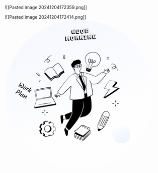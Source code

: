 
![[Pasted image 20241204172359.png]]


![[Pasted image 20241204172414.png]]
<svg width="474" height="474" viewBox="0 0 474 474" fill="none" xmlns="http://www.w3.org/2000/svg">
<circle cx="237" cy="237" r="237" fill="url(#paint0_linear_143_679)"/>
<circle cx="370.511" cy="363.511" r="28.8594" transform="rotate(-111.794 370.511 363.511)" fill="url(#paint1_linear_143_679)"/>
<path d="M58.5454 202.668C60.0517 203.49 60.8643 204.71 60.9834 206.329C61.1025 207.948 60.6667 209.665 59.676 211.48C58.6854 213.296 57.332 214.704 55.6158 215.706C53.9195 216.702 52.4855 216.88 51.314 216.24C50.49 215.791 50.1378 214.997 50.2575 213.859C50.3771 212.722 50.8462 211.265 51.6648 209.489C50.7095 209.954 49.6208 210.479 48.3987 211.065C46.048 212.189 44.6023 212.603 44.0616 212.308C43.8556 212.195 43.7088 211.898 43.6211 211.416C43.5334 210.933 43.6265 210.441 43.9006 209.939C44.1816 209.424 45.2231 207.929 47.025 205.454C48.834 202.966 50.146 200.975 50.961 199.481C51.221 199.005 51.4926 198.844 51.7758 198.999C52.059 199.153 52.296 199.5 52.4867 200.038C52.6902 200.584 52.7147 200.998 52.5602 201.281C52.4126 201.552 51.4525 202.79 49.6799 204.998C47.9201 207.212 46.6094 208.986 45.7476 210.32C47.2566 209.423 48.8059 208.681 50.3956 208.095C52.0052 207.503 53.0224 207.323 53.4473 207.555C53.885 207.794 53.6606 208.924 52.7741 210.947C52.445 211.703 52.2055 212.433 52.0555 213.136C51.9184 213.847 52.0108 214.29 52.3327 214.465C53.0536 214.859 53.9942 214.62 55.1544 213.75C56.3345 212.873 57.3109 211.727 58.0838 210.311C58.9409 208.74 59.2537 207.34 59.0222 206.111C58.9077 205.464 58.6315 205.021 58.1938 204.782C57.7689 204.55 57.4828 204.202 57.3354 203.737C57.2009 203.279 57.1934 202.941 57.3128 202.722C57.5165 202.349 57.9274 202.331 58.5454 202.668ZM66.4813 216.472C66.7202 216.035 66.8742 215.584 66.9433 215.121C67.0195 214.644 66.9716 214.242 66.7996 213.914C65.7778 213.674 64.6359 213.945 63.3739 214.727C62.1318 215.502 61.2403 216.386 60.6993 217.377C60.1583 218.369 60.0657 219.12 60.4214 219.632C61.4467 219.957 62.5763 219.755 63.8102 219.025C65.064 218.289 65.9544 217.438 66.4813 216.472ZM61.3075 213.875C62.3061 213.116 63.3416 212.612 64.4138 212.362C65.506 212.106 66.4319 212.185 67.1914 212.599C67.9639 213.021 68.4285 213.7 68.5851 214.638C68.7488 215.563 68.5742 216.495 68.0613 217.435C67.5554 218.362 66.8102 219.192 65.8257 219.924C64.8481 220.644 63.7846 221.108 62.6351 221.316C61.5055 221.518 60.4965 221.377 59.6082 220.892C58.9516 220.534 58.5696 219.933 58.462 219.089C58.3545 218.245 58.5537 217.359 59.0596 216.432C59.5725 215.492 60.3218 214.64 61.3075 213.875ZM71.0643 217.77L71.7968 216.29C72.127 215.685 72.4337 215.46 72.7169 215.615C72.9616 215.748 73.1055 216.036 73.1487 216.477C73.2118 216.912 73.1239 217.349 72.885 217.787C72.6532 218.212 72.4647 218.526 72.3195 218.731C74.367 217.643 75.8928 217.373 76.897 217.921C77.5278 218.265 77.759 218.592 77.5903 218.901C77.506 219.055 77.3579 219.158 77.1461 219.21C76.9342 219.261 76.6281 219.286 76.2278 219.285C75.3838 219.209 74.5551 219.35 73.7415 219.708C72.9478 220.06 72.1921 220.541 71.4744 221.152C70.7568 221.763 70.1638 222.283 69.6955 222.713C69.2401 223.149 68.8865 223.491 68.6348 223.738C68.3831 223.985 68.122 224.218 67.8516 224.438C67.3645 224.841 66.9859 224.968 66.7155 224.821C66.4966 224.701 66.3831 224.481 66.375 224.159C66.3868 223.831 66.4559 223.551 66.5824 223.32C66.7159 223.075 67.0852 222.658 67.6905 222.07C69.1036 220.736 70.2282 219.303 71.0643 217.77ZM85.5511 223.972C85.4879 224.088 84.5847 224.38 82.8417 224.849C82.192 225.029 81.5324 225.304 80.8628 225.674C80.2131 226.038 79.7617 226.452 79.5088 226.915C79.2559 227.379 79.1557 227.884 79.2082 228.43C79.2807 228.971 79.4217 229.432 79.6311 229.814C79.8605 230.19 80.0576 230.548 80.2226 230.889C80.4004 231.236 80.4542 231.475 80.384 231.603C80.2083 231.925 79.863 231.946 79.348 231.665C78.8459 231.391 78.3954 230.777 77.9965 229.824C77.6174 228.866 77.5374 227.986 77.7565 227.187C77.7624 227.023 77.7776 226.873 77.8022 226.736C76.2804 227.442 75.1934 227.919 74.5414 228.164C73.9093 228.404 73.4967 228.471 73.3035 228.366C73.1104 228.261 72.9788 227.997 72.9086 227.574C72.8455 227.139 72.8667 226.824 72.9721 226.631C73.0845 226.425 73.7436 225.707 74.9495 224.477C76.1753 223.241 77.5528 221.712 79.0819 219.89C80.6238 218.075 81.8339 216.363 82.7121 214.754C82.8246 214.548 82.9276 214.42 83.0212 214.371C83.1278 214.329 83.2776 214.36 83.4707 214.466C83.6638 214.571 83.7966 214.894 83.8691 215.435C83.9486 215.963 83.8899 216.407 83.6932 216.768C83.0679 217.913 81.9615 219.39 80.3738 221.197C78.7862 223.004 77.1647 224.659 75.5093 226.161C78.0952 224.882 80.2638 223.894 82.0151 223.195C83.7862 222.491 84.7941 222.206 85.0387 222.339C85.2962 222.48 85.4741 222.735 85.5723 223.106C85.6706 223.477 85.6635 223.766 85.5511 223.972ZM48.8439 228.875C48.0851 230.266 46.7728 231.078 44.9069 231.313C43.0539 231.555 40.9172 231.291 38.4967 230.522C35.8215 233.189 34.3937 234.473 34.2135 234.375C34.0333 234.276 33.8981 234.019 33.8081 233.602C33.725 233.173 33.7608 232.816 33.9154 232.533C34.077 232.237 34.6852 231.566 35.7401 230.521C38.9995 227.304 41.0695 224.95 41.95 223.459C41.7956 223.007 41.7816 222.665 41.9081 222.433C42.0837 222.112 42.6901 222.042 43.7271 222.223C44.7642 222.405 45.6818 222.713 46.48 223.149C47.716 223.824 48.5545 224.69 48.9955 225.75C49.4495 226.816 49.3989 227.858 48.8439 228.875ZM47.0812 228.064C47.3904 227.497 47.4245 226.914 47.1834 226.315C46.9623 225.71 46.5492 225.242 45.9441 224.912C45.3391 224.582 44.4998 224.374 43.4265 224.29C43.4006 224.643 43.321 224.942 43.1875 225.187C42.7941 225.908 41.6461 227.261 39.7435 229.247C41.5133 229.678 43.0648 229.79 44.3981 229.582C45.7513 229.368 46.6456 228.862 47.0812 228.064ZM54.5603 228.135C53.2394 230.555 51.023 233.423 47.9111 236.737C45.8341 239.012 44.6669 240.079 44.4094 239.939C44.2291 239.841 44.094 239.583 44.0039 239.166C43.9268 238.757 43.9303 238.474 44.0147 238.32C44.099 238.165 44.7212 237.469 45.8815 236.231C47.0417 234.993 48.3812 233.426 49.8997 231.532C51.4253 229.624 52.6483 227.827 53.5687 226.14C53.6671 225.96 53.7631 225.845 53.8567 225.796C53.9504 225.747 54.0809 225.768 54.2482 225.86C54.4156 225.951 54.5519 226.268 54.6571 226.809C54.7823 227.346 54.75 227.787 54.5603 228.135ZM58.5608 235.231C59.1401 235.547 59.5128 236.134 59.6788 236.994C59.8519 237.84 59.8085 238.501 59.5485 238.978C59.2956 239.441 58.8747 239.83 58.2859 240.143C58.335 240.421 58.3209 240.63 58.2436 240.772C58.0469 241.132 57.6259 241.705 56.9808 242.489C56.3486 243.28 55.9394 243.8 55.7532 244.049C55.5799 244.306 55.4347 244.51 55.3176 244.664C55.2076 244.804 55.0911 244.941 54.9681 245.075C54.741 245.368 54.5373 245.466 54.3571 245.368C54.1253 245.241 54.0411 244.936 54.1044 244.453C54.1876 243.964 54.392 243.39 54.7175 242.732C52.7778 243.562 51.3187 243.71 50.3403 243.176C49.748 242.852 49.2993 242.282 48.9939 241.463C48.7085 240.639 48.7133 239.957 49.0084 239.416C49.43 238.644 50.2331 237.846 51.4178 237.022C52.6096 236.185 53.8985 235.568 55.2845 235.172C56.6705 234.775 57.7626 234.795 58.5608 235.231ZM57.5943 239.114C58.2477 237.917 58.3362 237.188 57.8599 236.928C57.3578 236.654 56.5753 236.695 55.5123 237.051C54.4565 237.393 53.4509 237.889 52.4956 238.537C51.5403 239.185 50.9186 239.774 50.6306 240.301C50.5111 240.52 50.5029 240.75 50.6058 240.99C50.7158 241.217 50.8931 241.397 51.1377 241.531C51.7428 241.861 52.6465 241.828 53.8487 241.431C55.0579 241.022 56.1303 240.312 57.0658 239.302C57.2098 239.13 57.3824 239.074 57.5837 239.133L57.5943 239.114ZM60.9752 244.618C63.3564 243.194 65.2107 242.185 66.5382 241.589C67.8856 240.988 68.8039 240.82 69.2931 241.087C69.7952 241.361 70.1211 241.882 70.2708 242.649C70.4333 243.422 70.353 244.105 70.0298 244.698C69.524 245.624 68.6933 246.641 67.5377 247.749C65.4163 249.799 64.0466 250.655 63.4286 250.318C63.1454 250.164 63.1092 249.893 63.32 249.507C63.4675 249.237 63.9013 248.763 64.6213 248.087C65.3612 247.405 66.0648 246.728 66.7322 246.056C67.4194 245.378 67.8719 244.84 68.0897 244.441C68.3146 244.029 68.4153 243.691 68.3919 243.428C68.3815 243.171 68.3118 243.008 68.1831 242.938C68.0672 242.875 67.9239 242.846 67.753 242.853C67.5821 242.86 67.3637 242.908 67.098 242.997C66.8452 243.093 66.5987 243.193 66.3588 243.296C66.1258 243.386 65.8121 243.532 65.4176 243.734C65.0359 243.944 64.7111 244.126 64.443 244.28C64.1819 244.422 63.8003 244.631 63.2981 244.909C62.7959 245.186 62.4142 245.395 62.1532 245.537C61.8921 245.678 61.5438 245.873 61.1084 246.12C60.6729 246.367 60.3281 246.554 60.0741 246.683C59.8329 246.819 59.5619 246.963 59.2611 247.117C58.6792 247.417 58.2918 247.515 58.0987 247.409C57.9184 247.311 57.7833 247.054 57.6932 246.637C57.6102 246.207 57.6284 245.883 57.7479 245.664C57.783 245.6 57.9229 245.451 58.1676 245.217C58.8197 244.603 59.5924 243.83 60.4857 242.898C61.3861 241.952 62.232 240.785 63.0236 239.395C63.5751 238.477 63.9667 238.08 64.1984 238.207C64.4817 238.361 64.6841 238.664 64.8058 239.115C64.9274 239.565 64.8899 239.971 64.6931 240.332C64.5034 240.679 64.0216 241.302 63.2477 242.199C62.4937 243.091 61.7362 243.897 60.9752 244.618Z" fill="black"/>
<path d="M222.128 45.4893L216.785 45.8442C215.304 45.9426 214.181 45.6309 213.418 44.9093C212.665 44.1868 212.249 43.215 212.168 41.9937L211.85 37.2102C211.809 36.5883 211.863 36.0451 212.014 35.5807C212.165 35.1164 212.406 34.7199 212.736 34.3913L214.802 32.397C215.133 32.0797 215.565 31.8296 216.098 31.6465C216.642 31.4627 217.282 31.3464 218.017 31.2976L222.257 31.0159C222.529 30.9979 222.731 31.047 222.863 31.1631C222.996 31.2792 223.071 31.473 223.09 31.7444L223.226 33.7969C223.236 33.9439 223.221 34.0698 223.183 34.1746C223.156 34.2786 223.105 34.3671 223.03 34.4403L220.947 36.4187C220.904 36.4669 220.833 36.5114 220.734 36.5521C220.646 36.592 220.545 36.6157 220.432 36.6232L218.227 36.7697L218.389 39.2123C218.399 39.1889 218.414 39.1652 218.435 39.1411C218.467 39.1049 218.493 39.0747 218.515 39.0506L220.58 37.0564C220.634 37.0074 220.705 36.9686 220.794 36.9399C220.893 36.8993 221 36.8752 221.113 36.8676L223.742 36.693C224.013 36.675 224.215 36.7241 224.348 36.8402C224.481 36.9563 224.556 37.1501 224.574 37.4215L224.922 42.6629C224.932 42.81 224.917 42.9359 224.879 43.0406C224.852 43.1447 224.801 43.2332 224.726 43.3063L222.643 45.2848C222.601 45.333 222.53 45.3775 222.43 45.4181C222.342 45.4581 222.241 45.4818 222.128 45.4893ZM224.182 43.3254C224.397 43.3112 224.547 43.2558 224.631 43.1593C224.726 43.0508 224.767 42.8891 224.752 42.6742L224.404 37.4328C224.39 37.2179 224.329 37.0686 224.221 36.9849C224.124 36.8891 223.968 36.8484 223.753 36.8627L221.124 37.0373C220.909 37.0515 220.754 37.1129 220.659 37.2215C220.575 37.318 220.54 37.4736 220.554 37.6885L220.73 40.3347L219.084 40.4439C218.824 40.4612 218.622 40.4065 218.477 40.2798C218.344 40.1524 218.267 39.9473 218.249 39.6646L217.979 35.6105C217.961 35.3278 218.032 35.113 218.192 34.966C218.352 34.8077 218.607 34.7169 218.958 34.6937L222.486 34.4593C222.701 34.4451 222.851 34.3897 222.935 34.2932C223.03 34.1847 223.07 34.023 223.056 33.8081L222.92 31.7557C222.906 31.5408 222.845 31.3915 222.737 31.3078C222.64 31.212 222.484 31.1713 222.269 31.1856L218.028 31.4672C216.614 31.5611 215.582 31.9136 214.929 32.5249C214.288 33.1353 214.007 34.0286 214.085 35.2047L214.436 40.497C214.515 41.6731 214.912 42.5213 215.628 43.0417C216.355 43.5613 217.426 43.7742 218.839 43.6803L224.182 43.3254ZM219.467 42.1052C218.845 42.1465 218.334 42.1407 217.933 42.0879C217.532 42.035 217.212 41.9312 216.975 41.7766C216.737 41.6107 216.563 41.3951 216.455 41.1297C216.357 40.8522 216.295 40.5156 216.269 40.1198L215.953 35.3703C215.9 34.5674 216.043 33.9843 216.382 33.621C216.721 33.2577 217.434 33.04 218.52 32.9679L221.454 32.773L221.465 32.9427L218.531 33.1375C217.536 33.2036 216.873 33.4066 216.544 33.7466C216.214 34.0752 216.073 34.6127 216.123 35.359L216.438 40.1085C216.487 40.8436 216.714 41.351 217.119 41.6308C217.535 41.9098 218.314 42.0114 219.456 41.9356L222.662 41.7227L222.447 38.4828L222.616 38.4715L222.843 41.881L219.467 42.1052ZM235.943 43.754C235.57 44.1195 235.033 44.4164 234.333 44.6447C233.633 44.8842 232.723 45.0412 231.604 45.1156C230.496 45.1892 229.577 45.1309 228.849 44.9407C228.133 44.7611 227.559 44.4926 227.126 44.1351C226.705 43.7769 226.398 43.3543 226.207 42.8673C226.027 42.3794 225.919 41.8698 225.884 41.3383L225.534 36.0629C225.499 35.5427 225.541 35.0572 225.658 34.6064C225.775 34.1443 226.015 33.7422 226.379 33.4L228.462 31.4216C228.836 31.0561 229.367 30.7596 230.056 30.5321C230.756 30.2925 231.671 30.1352 232.802 30.0601C233.91 29.9865 234.821 30.0169 235.534 30.1512C236.258 30.2849 236.829 30.5025 237.247 30.8041C237.675 31.0937 237.978 31.4598 238.155 31.9024C238.331 32.3337 238.437 32.8151 238.472 33.3465L238.856 39.1308C238.891 39.651 238.849 40.1365 238.731 40.5873C238.614 41.0381 238.373 41.4345 238.01 41.7767L235.943 43.754ZM238.687 39.1421L238.302 33.3578C238.268 32.8376 238.157 32.3736 237.971 31.9657C237.796 31.5457 237.5 31.1962 237.084 30.9172C236.679 30.6374 236.126 30.4356 235.425 30.3118C234.735 30.1872 233.865 30.1599 232.813 30.2297C231.761 30.2996 230.896 30.4422 230.218 30.6576C229.539 30.8731 229.012 31.1466 228.637 31.4782C228.272 31.8091 228.025 32.1946 227.896 32.6349C227.776 33.063 227.734 33.5372 227.769 34.0574L228.153 39.8417C228.187 40.3618 228.292 40.8319 228.468 41.2519C228.654 41.6598 228.949 42.0036 229.354 42.2834C229.769 42.5511 230.328 42.7469 231.029 42.8707C231.73 42.9945 232.606 43.0215 233.658 42.9517C234.71 42.8818 235.569 42.7396 236.236 42.5249C236.915 42.3094 237.437 42.0419 237.802 41.7224C238.177 41.3908 238.424 41.0109 238.544 40.5827C238.673 40.1425 238.721 39.6623 238.687 39.1421ZM236.812 38.8747C236.857 39.5532 236.65 40.1235 236.193 40.5855C235.734 41.0362 234.843 41.3055 233.52 41.3934C232.197 41.4812 231.284 41.3317 230.782 40.9449C230.278 40.5467 230.004 40.0084 229.959 39.3299L229.626 34.3259C229.581 33.6474 229.782 33.0831 230.23 32.6332C230.676 32.1719 231.561 31.8974 232.884 31.8095C234.207 31.7216 235.126 31.8764 235.641 32.2738C236.155 32.6599 236.434 33.1922 236.479 33.8707L236.812 38.8747ZM230.128 39.3186C230.17 39.9519 230.431 40.4514 230.909 40.8171C231.387 41.1716 232.254 41.3071 233.509 41.2237C234.764 41.1404 235.611 40.8911 236.049 40.4758C236.486 40.0492 236.684 39.5193 236.642 38.886L236.31 33.882C236.268 33.2487 236.002 32.7553 235.513 32.4016C235.023 32.0366 234.15 31.8957 232.895 31.9791C231.64 32.0625 230.799 32.3171 230.373 32.7429C229.946 33.1574 229.754 33.6813 229.796 34.3146L230.128 39.3186ZM231.963 38.9753L231.66 34.4123C231.645 34.1975 231.718 34.0109 231.878 33.8526C232.037 33.683 232.422 33.578 233.033 33.5374C233.643 33.4969 234.039 33.5501 234.219 33.6972C234.398 33.8329 234.495 34.0082 234.509 34.2231L234.812 38.786C234.827 39.0122 234.755 39.2101 234.596 39.3796C234.436 39.5379 234.051 39.6373 233.44 39.6779C232.83 39.7184 232.435 39.6709 232.255 39.5351C232.075 39.3881 231.978 39.2014 231.963 38.9753ZM232.132 38.964C232.14 39.0771 232.169 39.1774 232.22 39.2648C232.271 39.341 232.36 39.4032 232.488 39.4515L232.274 36.2286C232.267 36.1155 232.238 36.0209 232.187 35.9447C232.136 35.8573 232.047 35.795 231.919 35.7581L232.132 38.964ZM250.139 42.8112C249.766 43.1767 249.229 43.4736 248.529 43.7019C247.829 43.9414 246.92 44.0984 245.8 44.1727C244.692 44.2463 243.774 44.188 243.045 43.9979C242.329 43.8183 241.755 43.5498 241.322 43.1923C240.901 42.8341 240.595 42.4115 240.403 41.9244C240.223 41.4366 240.115 40.927 240.08 40.3955L239.73 35.1201C239.695 34.5999 239.737 34.1144 239.855 33.6636C239.972 33.2015 240.212 32.7994 240.575 32.4572L242.659 30.4788C243.032 30.1133 243.563 29.8167 244.252 29.5892C244.952 29.3497 245.867 29.1924 246.998 29.1172C248.106 29.0436 249.017 29.074 249.73 29.2084C250.454 29.342 251.025 29.5597 251.443 29.8613C251.871 30.1509 252.174 30.517 252.351 30.9596C252.527 31.3908 252.633 31.8722 252.668 32.4037L253.052 38.188C253.087 38.7082 253.045 39.1937 252.928 39.6444C252.81 40.0952 252.569 40.4917 252.206 40.8339L250.139 42.8112ZM252.883 38.1992L252.499 32.415C252.464 31.8948 252.354 31.4308 252.168 31.0229C251.992 30.6029 251.696 30.2534 251.28 29.9744C250.875 29.6946 250.323 29.4928 249.621 29.369C248.932 29.2444 248.061 29.217 247.009 29.2869C245.958 29.3567 245.092 29.4994 244.414 29.7148C243.735 29.9302 243.208 30.2038 242.833 30.5354C242.469 30.8662 242.222 31.2518 242.092 31.692C241.973 32.1202 241.93 32.5944 241.965 33.1146L242.349 38.8988C242.384 39.419 242.489 39.8891 242.664 40.309C242.85 40.7169 243.146 41.0608 243.55 41.3406C243.966 41.6083 244.524 41.8041 245.225 41.9279C245.926 42.0517 246.802 42.0787 247.854 42.0088C248.906 41.939 249.765 41.7967 250.433 41.582C251.111 41.3666 251.633 41.0991 251.998 40.7796C252.373 40.4479 252.621 40.068 252.74 39.6399C252.87 39.1996 252.917 38.7194 252.883 38.1992ZM251.008 37.9319C251.053 38.6104 250.847 39.1807 250.389 39.6427C249.93 40.0934 249.04 40.3627 247.717 40.4505C246.394 40.5384 245.481 40.3889 244.978 40.002C244.474 39.6039 244.2 39.0655 244.155 38.387L243.823 33.383C243.778 32.7045 243.979 32.1403 244.426 31.6904C244.872 31.2291 245.757 30.9545 247.08 30.8667C248.403 30.7788 249.322 30.9336 249.837 31.331C250.351 31.7171 250.631 32.2494 250.676 32.9279L251.008 37.9319ZM244.325 38.3758C244.367 39.009 244.627 39.5085 245.106 39.8743C245.584 40.2287 246.45 40.3643 247.705 40.2809C248.961 40.1975 249.807 39.9482 250.245 39.5329C250.683 39.1064 250.88 38.5764 250.838 37.9432L250.506 32.9392C250.464 32.3059 250.198 31.8124 249.709 31.4587C249.219 31.0937 248.347 30.9529 247.091 31.0363C245.836 31.1196 244.995 31.3742 244.569 31.8001C244.143 32.2146 243.95 32.7385 243.992 33.3718L244.325 38.3758ZM246.159 38.0324L245.856 33.4695C245.842 33.2546 245.914 33.0681 246.074 32.9098C246.233 32.7402 246.618 32.6351 247.229 32.5946C247.84 32.554 248.235 32.6073 248.415 32.7543C248.595 32.8901 248.691 33.0654 248.706 33.2802L249.009 37.8432C249.024 38.0694 248.952 38.2672 248.793 38.4368C248.633 38.5951 248.247 38.6945 247.637 38.7351C247.026 38.7756 246.631 38.728 246.452 38.5923C246.272 38.4452 246.174 38.2586 246.159 38.0324ZM246.329 38.0212C246.336 38.1343 246.365 38.2345 246.417 38.322C246.467 38.3982 246.557 38.4604 246.685 38.5087L246.471 35.2858C246.463 35.1727 246.434 35.0781 246.384 35.0019C246.332 34.9144 246.243 34.8522 246.116 34.8152L246.329 38.0212ZM264.415 41.7779C264.084 42.0952 263.652 42.3454 263.119 42.5284C262.586 42.7228 261.953 42.8444 261.218 42.8932L255.501 43.2729C255.23 43.2909 255.028 43.2418 254.895 43.1257C254.763 43.0096 254.687 42.8158 254.669 42.5444L253.939 31.5526C253.929 31.4056 253.938 31.2801 253.965 31.1761C254.004 31.0713 254.06 30.9823 254.135 30.9092L256.2 28.915C256.254 28.866 256.325 28.8272 256.414 28.7986C256.514 28.7579 256.62 28.7338 256.733 28.7263L262.449 28.3466C263.931 28.2482 265.042 28.4754 265.783 29.0282C266.535 29.5802 266.952 30.4669 267.033 31.6882L267.384 36.9806C267.425 37.5912 267.37 38.1344 267.22 38.61C267.069 39.0744 266.829 39.4709 266.498 39.7995L264.415 41.7779ZM263.272 40.7293C264.685 40.6355 265.713 40.2833 266.354 39.6728C267.006 39.0616 267.293 38.1679 267.215 36.9918L266.863 31.6995C266.785 30.5234 266.382 29.6756 265.655 29.156C264.939 28.6356 263.874 28.4224 262.461 28.5162L256.744 28.8959C256.529 28.9102 256.374 28.9716 256.279 29.0801C256.195 29.1766 256.16 29.3322 256.174 29.5471L256.904 40.5389C256.918 40.7538 256.974 40.9091 257.071 41.0048C257.179 41.0885 257.341 41.1233 257.555 41.109L263.272 40.7293ZM258.692 39.5001L258.084 30.3403L262.189 30.0677C262.766 30.0294 263.233 30.0608 263.592 30.1619C263.962 30.2622 264.251 30.4135 264.457 30.6156C264.663 30.8063 264.81 31.0465 264.897 31.336C264.984 31.6142 265.038 31.9173 265.06 32.2452L265.358 36.7403C265.38 37.0683 265.366 37.3758 265.317 37.6631C265.279 37.9495 265.171 38.2009 264.992 38.4172C264.814 38.6336 264.547 38.8159 264.194 38.9644C263.84 39.1015 263.374 39.1892 262.797 39.2275L258.692 39.5001ZM262.2 30.2373L258.265 30.4987L258.851 39.3192L262.786 39.0579C263.329 39.0218 263.761 38.942 264.082 38.8185C264.414 38.6828 264.664 38.5186 264.833 38.3256C265.001 38.1213 265.105 37.8873 265.144 37.6234C265.194 37.3475 265.209 37.0569 265.188 36.7516L264.89 32.2565C264.87 31.9512 264.817 31.6651 264.731 31.3982C264.645 31.1313 264.505 30.9077 264.311 30.7275C264.118 30.5472 263.847 30.4119 263.501 30.3213C263.165 30.23 262.732 30.202 262.2 30.2373ZM260.199 31.9206L262.218 31.7865C262.489 31.7685 262.692 31.8232 262.825 31.9507C262.969 32.066 263.05 32.2651 263.069 32.5478L263.343 36.6697C263.362 36.9524 263.308 37.1661 263.181 37.3108C263.066 37.4548 262.872 37.5358 262.601 37.5538L260.582 37.6879L260.199 31.9206ZM260.834 34.5533C260.824 34.4063 260.794 34.2834 260.742 34.1846C260.69 34.0859 260.611 34.0172 260.506 33.9788L260.741 37.507L261.029 37.4878L260.834 34.5533ZM200.346 58.3931C200.55 58.3796 200.694 58.3246 200.778 58.2281C200.863 58.1316 200.992 57.93 201.164 57.6232L203.024 54.3307C203.084 54.2131 203.153 54.1347 203.23 54.0956C203.317 54.0443 203.406 54.0157 203.497 54.0097L203.785 53.9905C203.944 53.98 204.06 54.0177 204.134 54.1037C204.218 54.1776 204.266 54.305 204.278 54.486L204.852 63.1199L204.682 63.1312L204.109 54.4972C204.103 54.4068 204.075 54.3291 204.025 54.2643C203.986 54.1874 203.91 54.1527 203.797 54.1602L203.542 54.1771C203.463 54.1823 203.396 54.1981 203.341 54.2245C203.286 54.2509 203.228 54.3229 203.168 54.4404L201.306 57.699C201.122 58.0179 200.978 58.2376 200.872 58.3582C200.778 58.478 200.606 58.5462 200.358 58.5627C200.109 58.5792 199.924 58.5347 199.804 58.4291C199.694 58.3228 199.528 58.1238 199.304 57.8319L197.027 54.8483C196.952 54.7397 196.88 54.6763 196.81 54.6582C196.752 54.6394 196.684 54.6326 196.604 54.6378L196.35 54.6547C196.237 54.6622 196.166 54.7067 196.137 54.7881C196.108 54.8582 196.096 54.9385 196.102 55.029L196.676 63.6629L196.506 63.6742L195.933 55.0402C195.921 54.8593 195.946 54.727 196.008 54.6433C196.082 54.5476 196.192 54.4949 196.339 54.4851L196.627 54.4659C196.717 54.4599 196.809 54.4765 196.903 54.5158C196.996 54.5437 197.08 54.6119 197.155 54.7205L199.434 57.7381C199.646 58.0194 199.8 58.2022 199.896 58.2867C199.993 58.3711 200.143 58.4066 200.346 58.3931ZM197.947 65.1118C198.162 65.0976 198.312 65.0422 198.396 64.9457C198.491 64.8372 198.532 64.6755 198.518 64.4606L198.121 58.4898L199.245 60.2722C199.359 60.4577 199.487 60.5912 199.629 60.6727C199.781 60.7421 199.965 60.7696 200.18 60.7553L200.858 60.7103C201.073 60.696 201.246 60.6448 201.376 60.5566C201.517 60.4564 201.632 60.3068 201.721 60.1078L202.599 58.1924L202.996 64.1632C203.01 64.3781 203.066 64.5334 203.163 64.6292C203.271 64.7129 203.432 64.7476 203.647 64.7333L206.259 64.5598C206.474 64.5456 206.624 64.4902 206.708 64.3937C206.803 64.2852 206.843 64.1235 206.829 63.9086L206.099 52.9168C206.085 52.702 206.024 52.5527 205.916 52.469C205.819 52.3732 205.663 52.3325 205.448 52.3467L202.7 52.5292C202.519 52.5413 202.369 52.591 202.25 52.6784C202.142 52.7651 202.043 52.9022 201.954 53.0899L200.628 55.9551C200.578 56.0606 200.532 56.1375 200.489 56.1858C200.459 56.2333 200.409 56.2592 200.341 56.2638L200.189 56.2739C200.121 56.2784 200.063 56.2595 200.015 56.2173C199.978 56.1743 199.927 56.1038 199.864 56.0058L198.154 53.3423C198.04 53.1681 197.918 53.0456 197.789 52.9747C197.67 52.903 197.521 52.8732 197.34 52.8852L194.609 53.0666C194.394 53.0809 194.239 53.1423 194.144 53.2508C194.06 53.3473 194.024 53.503 194.039 53.7178L194.769 64.7096C194.783 64.9245 194.839 65.0798 194.936 65.1755C195.044 65.2593 195.205 65.294 195.42 65.2797L197.947 65.1118ZM198.491 65.0928L196.408 67.0712C196.366 67.1194 196.295 67.1639 196.195 67.2046C196.107 67.2445 196.006 67.2682 195.893 67.2757L193.366 67.4436C193.094 67.4616 192.892 67.4126 192.76 67.2964C192.627 67.1803 192.552 66.9865 192.534 66.7151L191.804 55.7233C191.794 55.5763 191.803 55.4508 191.83 55.3468C191.868 55.242 191.925 55.1531 192 55.0799L194.065 53.0857C194.118 53.0367 194.19 52.9979 194.279 52.9693C194.378 52.9286 194.485 52.9045 194.598 52.897L197.329 52.7156C197.543 52.7013 197.722 52.7349 197.863 52.8164C198.016 52.8971 198.162 53.0407 198.301 53.2473L199.595 55.2911L199.73 55.0095C199.77 54.9274 199.81 54.8508 199.851 54.78C199.902 54.6971 199.955 54.6311 200.008 54.5821L202.075 52.6048C202.161 52.531 202.248 52.4741 202.336 52.4342C202.435 52.3935 202.553 52.3686 202.689 52.3596L205.437 52.1771C205.708 52.1591 205.91 52.2081 206.043 52.3243C206.175 52.4404 206.251 52.6342 206.269 52.9056L206.999 63.8974C207.009 64.0444 206.994 64.1703 206.956 64.275C206.929 64.3791 206.878 64.4676 206.803 64.5407L204.72 66.5192C204.677 66.5674 204.606 66.6119 204.507 66.6525C204.419 66.6925 204.318 66.7162 204.205 66.7237L201.593 66.8972C201.31 66.916 201.102 66.8673 200.97 66.7512C200.848 66.6343 200.779 66.4401 200.761 66.1687L200.463 61.6906L199.518 62.5882C199.432 62.6734 199.329 62.7427 199.208 62.7962C199.097 62.8377 198.962 62.8636 198.804 62.8742L198.583 62.8888L198.687 64.4494C198.697 64.5964 198.683 64.7223 198.644 64.8271C198.617 64.9311 198.566 65.0196 198.491 65.0928ZM218.301 64.9697C217.928 65.3353 217.391 65.6321 216.691 65.8604C215.991 66.1 215.082 66.2569 213.962 66.3313C212.854 66.4049 211.936 66.3466 211.207 66.1564C210.491 65.9768 209.917 65.7083 209.484 65.3508C209.063 64.9926 208.757 64.57 208.565 64.083C208.385 63.5952 208.278 63.0855 208.242 62.554L207.892 57.2786C207.857 56.7584 207.899 56.2729 208.017 55.8222C208.134 55.3601 208.374 54.9579 208.737 54.6158L210.821 52.6373C211.194 52.2718 211.725 51.9753 212.414 51.7478C213.114 51.5082 214.029 51.3509 215.16 51.2758C216.268 51.2022 217.179 51.2326 217.892 51.3669C218.617 51.5006 219.188 51.7182 219.605 52.0199C220.033 52.3095 220.336 52.6755 220.513 53.1181C220.689 53.5494 220.795 54.0308 220.83 54.5623L221.214 60.3465C221.249 60.8667 221.207 61.3522 221.09 61.803C220.972 62.2538 220.731 62.6503 220.368 62.9924L218.301 64.9697ZM221.045 60.3578L220.661 54.5735C220.626 54.0533 220.516 53.5893 220.33 53.1814C220.154 52.7614 219.858 52.4119 219.442 52.1329C219.038 51.8531 218.485 51.6513 217.784 51.5275C217.094 51.4029 216.223 51.3756 215.171 51.4454C214.12 51.5153 213.255 51.6579 212.576 51.8733C211.897 52.0888 211.37 52.3623 210.995 52.6939C210.631 53.0248 210.384 53.4103 210.254 53.8506C210.135 54.2787 210.092 54.7529 210.127 55.2731L210.511 61.0574C210.546 61.5776 210.651 62.0476 210.826 62.4676C211.012 62.8755 211.308 63.2193 211.713 63.4991C212.128 63.7668 212.686 63.9626 213.387 64.0864C214.088 64.2102 214.965 64.2372 216.016 64.1674C217.068 64.0975 217.927 63.9553 218.595 63.7406C219.273 63.5251 219.795 63.2576 220.16 62.9381C220.535 62.6065 220.783 62.2266 220.902 61.7984C221.032 61.3582 221.079 60.878 221.045 60.3578ZM219.17 60.0904C219.215 60.7689 219.009 61.3392 218.551 61.8012C218.093 62.2519 217.202 62.5212 215.879 62.6091C214.556 62.6969 213.643 62.5474 213.14 62.1606C212.636 61.7624 212.362 61.2241 212.317 60.5456L211.985 55.5416C211.94 54.8631 212.141 54.2988 212.588 53.8489C213.034 53.3876 213.919 53.1131 215.242 53.0252C216.565 52.9373 217.484 53.0921 217.999 53.4895C218.513 53.8756 218.793 54.4079 218.838 55.0865L219.17 60.0904ZM212.487 60.5343C212.529 61.1676 212.789 61.6671 213.268 62.0328C213.746 62.3873 214.612 62.5228 215.867 62.4394C217.123 62.3561 217.969 62.1068 218.407 61.6915C218.845 61.2649 219.042 60.735 219 60.1017L218.668 55.0977C218.626 54.4644 218.36 53.971 217.871 53.6173C217.381 53.2523 216.509 53.1115 215.253 53.1948C213.998 53.2782 213.158 53.5328 212.732 53.9586C212.305 54.3731 212.112 54.897 212.154 55.5303L212.487 60.5343ZM214.321 60.191L214.018 55.628C214.004 55.4132 214.077 55.2266 214.236 55.0683C214.395 54.8988 214.78 54.7937 215.391 54.7531C216.002 54.7126 216.397 54.7658 216.577 54.9129C216.757 55.0486 216.853 55.2239 216.868 55.4388L217.171 60.0017C217.186 60.2279 217.114 60.4258 216.955 60.5954C216.795 60.7536 216.409 60.853 215.799 60.8936C215.188 60.9342 214.793 60.8866 214.614 60.7508C214.434 60.6038 214.336 60.4172 214.321 60.191ZM214.491 60.1797C214.498 60.2928 214.528 60.3931 214.579 60.4805C214.629 60.5567 214.719 60.6189 214.847 60.6672L214.633 57.4443C214.625 57.3312 214.596 57.2366 214.546 57.1604C214.494 57.073 214.405 57.0108 214.278 56.9738L214.491 60.1797ZM230.108 52.4127L226.41 52.6583L226.736 57.5605L230.433 57.3149C231.135 57.2684 231.593 57.0676 231.807 56.7125C232.022 56.3575 232.109 55.869 232.068 55.2471L231.989 54.0597C231.955 53.5395 231.779 53.1252 231.464 52.8168C231.159 52.5076 230.707 52.3729 230.108 52.4127ZM228.332 53.8937L229.604 53.8092C229.898 53.7896 230.101 53.8557 230.214 54.0072C230.325 54.1475 230.389 54.3307 230.404 54.5568L230.442 55.1336C230.457 55.3597 230.419 55.5554 230.327 55.7204C230.235 55.8742 230.042 55.9609 229.748 55.9804L228.476 56.0649L228.332 53.8937ZM227.007 61.6485L226.837 61.6598L226.229 52.5L230.097 52.2431C230.752 52.1995 231.251 52.3538 231.593 52.706C231.933 53.0468 232.122 53.4943 232.159 54.0484L232.236 55.2188C232.271 55.739 232.232 56.1733 232.119 56.5215C232.005 56.8585 231.748 57.1027 231.349 57.2541L231.536 57.2417C232.226 57.1959 232.751 57.32 233.111 57.6141C233.471 57.8969 233.67 58.3324 233.709 58.9204L233.86 61.1934L233.69 61.2047L233.539 58.9317C233.503 58.3775 233.322 57.9749 232.999 57.7238C232.675 57.4614 232.191 57.3516 231.546 57.3944L226.746 57.7132L227.007 61.6485ZM228.33 63.094C228.545 63.0798 228.694 63.0244 228.779 62.9279C228.874 62.8194 228.914 62.6577 228.9 62.4428L228.679 59.1182L231.054 58.9604C231.291 58.9447 231.459 58.996 231.558 59.1144C231.667 59.2207 231.73 59.3982 231.747 59.647L231.919 62.2423C231.933 62.4572 231.989 62.6125 232.086 62.7082C232.194 62.792 232.356 62.8267 232.57 62.8124L235.2 62.6378C235.414 62.6235 235.564 62.5681 235.649 62.4717C235.744 62.3631 235.784 62.2014 235.77 61.9866L235.531 58.3905C235.484 57.6781 235.253 57.1198 234.84 56.7156C234.439 56.3106 233.93 56.0945 233.315 56.0672C233.656 55.8969 233.883 55.6433 233.997 55.3064C234.122 54.9573 234.168 54.5454 234.137 54.0704L234.085 53.2901C234.029 52.4533 233.741 51.7909 233.22 51.303C232.71 50.8031 231.821 50.5952 230.555 50.6793L224.906 51.0544C224.692 51.0687 224.537 51.1301 224.442 51.2386C224.357 51.3351 224.322 51.4908 224.336 51.7056L225.066 62.6974C225.081 62.9123 225.136 63.0676 225.234 63.1634C225.341 63.2471 225.503 63.2818 225.717 63.2675L228.33 63.094ZM228.874 63.075L226.79 65.0534C226.748 65.1016 226.677 65.1461 226.578 65.1868C226.489 65.2267 226.389 65.2504 226.276 65.2579L223.663 65.4314C223.392 65.4494 223.19 65.4004 223.057 65.2842C222.925 65.1681 222.849 64.9743 222.831 64.7029L222.101 53.7112C222.091 53.5642 222.1 53.4386 222.127 53.3346C222.166 53.2298 222.222 53.1409 222.297 53.0678L224.362 51.0735C224.416 51.0245 224.487 50.9857 224.576 50.9571C224.676 50.9164 224.782 50.8923 224.895 50.8848L230.544 50.5097C231.889 50.4203 232.83 50.6418 233.365 51.1742C233.899 51.6952 234.196 52.3968 234.254 53.2789L234.306 54.0591C234.334 54.4775 234.307 54.8484 234.227 55.1718C234.145 55.4839 233.998 55.7436 233.784 55.9509L233.767 55.952C234.309 56.0637 234.752 56.3296 235.098 56.7496C235.455 57.1688 235.656 57.712 235.7 58.3792L235.939 61.9753C235.949 62.1223 235.935 62.2482 235.896 62.353C235.869 62.457 235.818 62.5456 235.744 62.6187L233.66 64.5971C233.618 64.6454 233.547 64.6898 233.447 64.7305C233.359 64.7704 233.259 64.7942 233.145 64.8017L230.516 64.9763C230.245 64.9943 230.043 64.9453 229.91 64.8291C229.778 64.713 229.702 64.5192 229.684 64.2478L229.512 61.6525C229.5 61.4716 229.457 61.3382 229.383 61.2522C229.308 61.1549 229.181 61.1123 229 61.1243L228.983 61.1254L229.069 62.4316C229.079 62.5786 229.065 62.7045 229.026 62.8092C228.999 62.9133 228.948 63.0018 228.874 63.075ZM240.941 51.6592L247.649 58.2672L247.174 51.1089L247.344 51.0977L247.952 60.2575L247.782 60.2687L247.666 58.5216L240.777 51.7553C240.765 51.7447 240.747 51.7345 240.724 51.7247C240.712 51.7142 240.7 51.7093 240.689 51.71C240.677 51.7108 240.666 51.7172 240.656 51.7292C240.657 51.7405 240.657 51.7518 240.658 51.7632L241.252 60.7025L241.082 60.7137L240.486 51.7405C240.482 51.6726 240.501 51.6203 240.544 51.5833C240.587 51.5464 240.631 51.5264 240.676 51.5234C240.721 51.5204 240.762 51.5291 240.797 51.5495C240.833 51.5698 240.881 51.6064 240.941 51.6592ZM242.558 62.1491C242.772 62.1348 242.922 62.0795 243.007 61.983C243.102 61.8745 243.142 61.7128 243.128 61.4979L242.756 55.9002L245.89 59.2189L246.028 61.3053C246.043 61.5201 246.098 61.6754 246.195 61.7712C246.303 61.8549 246.465 61.8896 246.679 61.8754L249.224 61.7064C249.439 61.6921 249.588 61.6367 249.673 61.5403C249.768 61.4317 249.808 61.27 249.794 61.0552L249.064 50.0634C249.05 49.8485 248.989 49.6992 248.881 49.6155C248.784 49.5198 248.628 49.479 248.413 49.4933L245.868 49.6623C245.653 49.6765 245.499 49.7379 245.404 49.8465C245.319 49.943 245.284 50.0986 245.298 50.3135L245.538 53.9265L241.997 50.3794C241.839 50.2195 241.679 50.1109 241.516 50.0536C241.364 49.9955 241.181 49.9736 240.966 49.9878L239.202 50.105C238.987 50.1193 238.832 50.1807 238.737 50.2892C238.653 50.3857 238.618 50.5414 238.632 50.7562L239.362 61.748C239.376 61.9629 239.432 62.1182 239.529 62.2139C239.637 62.2976 239.798 62.3324 240.013 62.3181L242.558 62.1491ZM243.101 62.13L241.018 64.1084C240.976 64.1567 240.905 64.2011 240.805 64.2418C240.717 64.2818 240.617 64.3055 240.503 64.313L237.959 64.482C237.688 64.5 237.486 64.4509 237.353 64.3348C237.22 64.2187 237.145 64.0249 237.127 63.7535L236.397 52.7617C236.387 52.6147 236.396 52.4892 236.423 52.3852C236.461 52.2804 236.518 52.1915 236.593 52.1183L238.658 50.1241C238.712 50.0751 238.783 50.0363 238.872 50.0077C238.971 49.967 239.078 49.9429 239.191 49.9354L240.955 49.8182C241.204 49.8017 241.415 49.8274 241.59 49.8953C241.765 49.9632 241.944 50.0819 242.125 50.2516L243.386 51.5309L245.324 49.6814C245.378 49.6324 245.449 49.5936 245.538 49.5649C245.638 49.5243 245.744 49.5002 245.857 49.4926L248.401 49.3237C248.673 49.3056 248.875 49.3547 249.008 49.4708C249.14 49.587 249.216 49.7807 249.234 50.0521L249.964 61.0439C249.973 61.1909 249.959 61.3168 249.921 61.4216C249.893 61.5256 249.842 61.6142 249.768 61.6873L247.684 63.6657C247.642 63.7139 247.571 63.7584 247.472 63.7991C247.383 63.839 247.283 63.8627 247.17 63.8703L244.625 64.0392C244.354 64.0573 244.152 64.0082 244.019 63.8921C243.887 63.776 243.811 63.5822 243.793 63.3108L243.659 61.2922L243.256 60.859L243.297 61.4866C243.307 61.6336 243.293 61.7595 243.254 61.8643C243.227 61.9684 243.176 62.0569 243.101 62.13ZM259.375 63.0597L252.149 63.5396C251.878 63.5576 251.675 63.5085 251.543 63.3924C251.41 63.2763 251.335 63.0825 251.317 62.8111L251.183 60.7926C251.173 60.6455 251.182 60.52 251.209 60.416C251.247 60.3112 251.304 60.2223 251.379 60.1492L253.316 58.2827L253.065 54.5L251.555 54.6003C251.284 54.6183 251.082 54.5692 250.949 54.4531C250.816 54.337 250.741 54.1432 250.723 53.8718L250.587 51.8193C250.577 51.6723 250.586 51.5468 250.613 51.4428C250.651 51.338 250.708 51.249 250.783 51.1759L252.848 49.1817C252.902 49.1327 252.973 49.0939 253.062 49.0653C253.161 49.0246 253.268 49.0005 253.381 48.993L260.607 48.5131C260.878 48.495 261.08 48.5441 261.213 48.6602C261.345 48.7764 261.421 48.9701 261.439 49.2415L261.575 51.294C261.585 51.441 261.571 51.5669 261.532 51.6717C261.505 51.7757 261.454 51.8643 261.379 51.9374L259.473 53.7677L259.727 57.5843L261.203 57.4863C261.474 57.4683 261.676 57.5173 261.809 57.6335C261.941 57.7496 262.017 57.9434 262.035 58.2148L262.169 60.2333C262.179 60.3803 262.164 60.5062 262.126 60.611C262.099 60.715 262.048 60.8036 261.973 60.8767L259.89 62.8551C259.847 62.9033 259.776 62.9478 259.677 62.9885C259.589 63.0284 259.488 63.0522 259.375 63.0597ZM254.203 61.3757L261.429 60.8958C261.644 60.8815 261.794 60.8261 261.878 60.7297C261.973 60.6211 262.013 60.4594 261.999 60.2446L261.865 58.226C261.851 58.0112 261.79 57.8619 261.682 57.7782C261.585 57.6824 261.429 57.6416 261.214 57.6559L259.569 57.7652L259.19 52.0658L260.835 51.9565C261.05 51.9422 261.2 51.8868 261.284 51.7904C261.379 51.6818 261.42 51.5201 261.406 51.3053L261.269 49.2528C261.255 49.0379 261.194 48.8886 261.086 48.8049C260.989 48.7092 260.833 48.6684 260.618 48.6827L253.392 49.1626C253.177 49.1769 253.022 49.2383 252.927 49.3468C252.843 49.4433 252.808 49.5989 252.822 49.8138L252.958 51.8663C252.972 52.0811 253.028 52.2365 253.125 52.3322C253.233 52.4159 253.394 52.4507 253.609 52.4364L255.289 52.3249L255.667 58.0243L253.988 58.1358C253.773 58.1501 253.618 58.2115 253.523 58.32C253.439 58.4165 253.404 58.5722 253.418 58.787L253.552 60.8056C253.566 61.0205 253.622 61.1758 253.719 61.2715C253.827 61.3552 253.988 61.39 254.203 61.3757ZM260.412 59.43L255.018 59.7882L255.006 59.6186L257.636 59.444L257.05 50.6234L254.421 50.798L254.409 50.6284L259.803 50.2702L259.815 50.4398L257.219 50.6121L257.805 59.4327L260.4 59.2604L260.412 59.43ZM267.362 49.9045L274.071 56.5124L273.595 49.3542L273.765 49.3429L274.373 58.5027L274.204 58.514L274.088 56.7669L267.198 50.0005C267.186 49.99 267.168 49.9798 267.145 49.97C267.133 49.9594 267.121 49.9545 267.11 49.9553C267.099 49.956 267.088 49.9624 267.077 49.9745C267.078 49.9858 267.079 49.9971 267.079 50.0084L267.673 58.9477L267.503 58.959L266.908 49.9858C266.903 49.9179 266.922 49.8655 266.965 49.8286C267.008 49.7917 267.052 49.7717 267.098 49.7687C267.143 49.7657 267.183 49.7744 267.219 49.7947C267.254 49.8151 267.302 49.8517 267.362 49.9045ZM268.979 60.3944C269.194 60.3801 269.343 60.3247 269.428 60.2283C269.523 60.1197 269.563 59.958 269.549 59.7432L269.177 54.1455L272.311 57.4641L272.45 59.5505C272.464 59.7654 272.52 59.9207 272.617 60.0165C272.725 60.1002 272.886 60.1349 273.101 60.1206L275.645 59.9516C275.86 59.9374 276.01 59.882 276.094 59.7855C276.189 59.677 276.23 59.5153 276.215 59.3004L275.485 48.3086C275.471 48.0938 275.41 47.9445 275.302 47.8608C275.205 47.765 275.049 47.7243 274.834 47.7385L272.29 47.9075C272.075 47.9218 271.92 47.9832 271.825 48.0917C271.74 48.1882 271.705 48.3439 271.72 48.5587L271.959 52.1718L268.419 48.6246C268.26 48.4648 268.1 48.3562 267.937 48.2988C267.785 48.2407 267.602 48.2188 267.387 48.2331L265.623 48.3503C265.408 48.3645 265.254 48.4259 265.158 48.5345C265.074 48.6309 265.039 48.7866 265.053 49.0015L265.783 59.9933C265.797 60.2081 265.853 60.3634 265.95 60.4592C266.058 60.5429 266.22 60.5776 266.434 60.5634L268.979 60.3944ZM269.523 60.3753L267.439 62.3537C267.397 62.4019 267.326 62.4464 267.227 62.4871C267.138 62.527 267.038 62.5507 266.925 62.5583L264.38 62.7272C264.109 62.7453 263.907 62.6962 263.774 62.5801C263.642 62.4639 263.566 62.2702 263.548 61.9988L262.818 51.007C262.808 50.86 262.817 50.7345 262.844 50.6304C262.883 50.5257 262.939 50.4367 263.014 50.3636L265.079 48.3694C265.133 48.3204 265.204 48.2816 265.293 48.2529C265.393 48.2122 265.499 48.1882 265.612 48.1806L267.376 48.0635C267.625 48.047 267.837 48.0726 268.012 48.1405C268.187 48.2084 268.365 48.3272 268.546 48.4969L269.807 49.7762L271.746 47.9266C271.799 47.8776 271.87 47.8388 271.959 47.8102C272.059 47.7695 272.165 47.7454 272.278 47.7379L274.823 47.5689C275.094 47.5509 275.296 47.5999 275.429 47.7161C275.561 47.8322 275.637 48.026 275.655 48.2974L276.385 59.2892C276.395 59.4362 276.38 59.5621 276.342 59.6669C276.315 59.7709 276.264 59.8594 276.189 59.9326L274.106 61.911C274.063 61.9592 273.992 62.0037 273.893 62.0444C273.805 62.0843 273.704 62.108 273.591 62.1155L271.047 62.2845C270.775 62.3025 270.573 62.2535 270.441 62.1373C270.308 62.0212 270.233 61.8274 270.215 61.556L270.08 59.5375L269.677 59.1043L269.719 59.7319C269.728 59.8789 269.714 60.0048 269.675 60.1096C269.648 60.2136 269.597 60.3022 269.523 60.3753ZM287.56 61.1878L282.217 61.5426C280.736 61.641 279.613 61.3294 278.85 60.6077C278.098 59.8853 277.681 58.9135 277.6 57.6921L277.282 52.9087C277.241 52.2867 277.296 51.7436 277.447 51.2792C277.597 50.8148 277.838 50.4184 278.168 50.0898L280.234 48.0955C280.565 47.7782 280.997 47.528 281.53 47.345C282.074 47.1612 282.714 47.0448 283.449 46.996L287.69 46.7144C287.961 46.6964 288.163 46.7454 288.296 46.8615C288.428 46.9777 288.504 47.1714 288.522 47.4428L288.658 49.4953C288.668 49.6423 288.653 49.7682 288.615 49.873C288.588 49.977 288.537 50.0656 288.462 50.1387L286.379 52.1171C286.336 52.1654 286.266 52.2098 286.166 52.2505C286.078 52.2904 285.977 52.3142 285.864 52.3217L283.659 52.4681L283.821 54.9108C283.831 54.8874 283.846 54.8636 283.868 54.8395C283.899 54.8033 283.926 54.7732 283.947 54.7491L286.012 52.7548C286.066 52.7058 286.137 52.667 286.226 52.6384C286.325 52.5977 286.432 52.5736 286.545 52.5661L289.174 52.3915C289.445 52.3735 289.647 52.4225 289.78 52.5387C289.913 52.6548 289.988 52.8486 290.006 53.12L290.354 58.3614C290.364 58.5084 290.35 58.6343 290.311 58.7391C290.284 58.8431 290.233 58.9317 290.158 59.0048L288.075 60.9832C288.033 61.0314 287.962 61.0759 287.862 61.1166C287.774 61.1565 287.673 61.1803 287.56 61.1878ZM289.615 59.0239C289.829 59.0096 289.979 58.9542 290.064 58.8578C290.159 58.7492 290.199 58.5875 290.185 58.3727L289.837 53.1312C289.822 52.9164 289.761 52.7671 289.653 52.6834C289.556 52.5876 289.4 52.5469 289.185 52.5611L286.556 52.7357C286.341 52.75 286.186 52.8114 286.091 52.9199C286.007 53.0164 285.972 53.1721 285.986 53.3869L286.162 56.0331L284.516 56.1424C284.256 56.1597 284.054 56.105 283.909 55.9783C283.776 55.8508 283.7 55.6458 283.681 55.363L283.412 51.309C283.393 51.0263 283.464 50.8114 283.624 50.6645C283.784 50.5062 284.039 50.4154 284.39 50.3921L287.918 50.1578C288.133 50.1435 288.283 50.0882 288.367 49.9917C288.462 49.8831 288.503 49.7215 288.488 49.5066L288.352 47.4541C288.338 47.2393 288.277 47.09 288.169 47.0063C288.072 46.9105 287.916 46.8697 287.701 46.884L283.46 47.1657C282.047 47.2595 281.014 47.6121 280.361 48.2233C279.721 48.8338 279.439 49.7271 279.517 50.9032L279.869 56.1955C279.947 57.3716 280.344 58.2198 281.06 58.7402C281.787 59.2598 282.858 59.4726 284.271 59.3787L289.615 59.0239ZM284.899 57.8037C284.277 57.845 283.766 57.8392 283.365 57.7863C282.964 57.7334 282.644 57.6297 282.407 57.4751C282.169 57.3092 281.996 57.0935 281.887 56.8281C281.789 56.5507 281.727 56.2141 281.701 55.8183L281.385 51.0687C281.332 50.2658 281.475 49.6827 281.814 49.3195C282.154 48.9562 282.866 48.7385 283.952 48.6664L286.886 48.4715L286.898 48.6411L283.963 48.836C282.968 48.9021 282.305 49.1051 281.976 49.445C281.646 49.7736 281.505 50.3111 281.555 51.0575L281.87 55.807C281.919 56.542 282.146 57.0495 282.551 57.3293C282.967 57.6083 283.746 57.7099 284.888 57.634L288.094 57.4211L287.879 54.1813L288.048 54.17L288.275 57.5795L284.899 57.8037Z" fill="black"/>
<path d="M186.417 317.169C188.882 316.296 191.408 315.605 193.973 315.1L194.284 316.238C194.319 316.373 194.4 316.489 194.515 316.568C194.629 316.647 194.767 316.682 194.905 316.666L205.063 315.484C207.858 309.112 212.989 299.459 213.063 299.311C212.989 296.902 213.063 294.877 213.063 292.571C207.252 294.729 196.502 298.823 190.883 301.44C190.756 301.523 190.658 301.643 190.602 301.781C190.546 301.922 190.536 302.076 190.572 302.223C190.572 302.223 190.676 302.593 190.809 303.126C188.059 303.126 179.823 302.726 177.841 304.605C177.533 305.033 177.382 305.556 177.412 306.082C177.294 308.123 178.314 323.97 179.941 328.627C180.784 331.065 182.558 330.799 183.771 328.463C185.174 324.945 186.075 321.248 186.447 317.48C186.447 317.287 186.403 317.303 186.417 317.169ZM184.717 303.939C186.521 303.791 187.083 303.82 190.957 303.702C191.652 306.333 193.086 311.744 193.826 314.508C191.217 314.913 188.642 315.511 186.122 316.298C185.336 312.221 184.867 308.088 184.717 303.939Z" fill="black"/>
<path d="M322.512 174.557C322.883 174.039 322.41 173.374 322.011 172.857C323.141 171.694 324.395 170.658 325.751 169.767C328.039 168.627 330.13 167.13 331.947 165.332C332.701 164.549 334.121 162.937 333.589 161.991C333.056 161.045 332.109 160.986 330.823 161.533C331.38 160.948 331.835 160.273 332.169 159.537C332.584 158.384 331.608 157.453 329.492 158.31C330.261 157.083 330.439 155.797 329.137 155.176C328.087 154.674 326.55 155.871 325.662 156.654C323.92 158.176 322.285 159.816 320.768 161.563C319.837 159.611 318.357 157.364 316.509 158.074C314.661 158.783 316.096 161.962 317.042 163.691L313.685 166.012C313.178 165.738 312.605 165.611 312.03 165.643C308.214 166.293 290.693 179.627 288.918 179.627C287.558 179.627 268.128 170.314 251.33 167.624C251.298 167.523 251.238 167.433 251.157 167.365C251.075 167.297 250.977 167.254 250.872 167.239C247.942 166.739 244.972 166.517 242 166.574C241.91 166.58 241.822 166.606 241.743 166.649C241.664 166.693 241.595 166.753 241.542 166.825H240.299C240.004 165.628 238.91 162.864 238.525 161.799C239.531 160.927 240.921 160.483 241.645 159.079C242.976 156.477 242.917 151.954 242.547 149.056C244.218 147.785 244.262 145.745 243.878 143.66C243.73 142.818 243.272 140.911 242.562 140.438C242.163 140.171 241.32 140.438 240.595 140.704C239.871 139.018 239.871 139.787 240.166 139.107C240.304 138.794 240.384 138.458 240.403 138.117C241.187 138.353 242.813 136.786 242.251 134.716C241.957 133.976 241.596 133.263 241.172 132.588C241.379 132.085 241.823 131.479 240.433 129.631C239.834 128.985 239.057 128.533 238.2 128.33H237.52C237.029 127.618 236.309 127.096 235.479 126.852C234.227 126.533 232.899 126.718 231.782 127.369C231.487 127.591 231.25 127.887 230.954 128.094C230.286 127.688 229.518 127.473 228.736 127.473C227.954 127.473 227.187 127.688 226.518 128.094C226.127 128.247 225.771 128.478 225.471 128.773C225.171 129.068 224.934 129.42 224.774 129.809C224.049 129.559 223.28 129.462 222.517 129.526C221.753 129.59 221.011 129.812 220.338 130.178C217.783 131.563 215.872 133.892 215.014 136.668C214.991 137.086 214.991 137.506 215.014 137.924H214.852C212.634 137.599 209.81 142.862 212.072 146.957C212.338 147.445 212.678 147.903 213.003 148.435C213.95 149.914 213.58 150.357 215.695 152.161C216.316 152.693 216.419 152.648 216.804 152.974C217.188 153.299 217.04 153.136 217.262 153.964C217.383 154.452 217.599 154.911 217.899 155.314C218.198 155.718 218.575 156.058 219.007 156.314C219.164 157.761 219.781 159.118 220.766 160.188C221.079 160.537 221.443 160.836 221.846 161.075C221.955 161.136 222.076 161.171 222.201 161.178C222.644 163.928 223.191 167.505 223.428 169.028L222.112 169.738C220.39 170.43 218.716 171.235 217.099 172.147C216.972 172.235 216.883 172.367 216.848 172.517C215.28 173.345 213.802 174.128 212.959 174.631C201.218 181.594 167.875 227.495 167.535 229.594C167.497 229.715 167.497 229.844 167.535 229.964C168.012 230.726 168.595 231.418 169.265 232.019C169.058 232.395 168.81 232.747 168.525 233.068C165.568 235.005 161.132 237.888 158.751 240.46C158.584 240.609 158.459 240.798 158.388 241.011C158.317 241.223 158.302 241.45 158.345 241.669C158.388 241.888 158.488 242.093 158.635 242.262C158.781 242.431 158.969 242.559 159.18 242.633C159.624 242.781 159.698 242.736 162.581 241.155C161.789 241.85 161.14 242.693 160.674 243.638C160.481 244.451 161.221 244.924 162.152 244.777C162.676 244.639 163.175 244.42 163.631 244.126C163.364 244.538 163.222 245.018 163.222 245.508C163.222 245.999 163.364 246.479 163.631 246.891C165.109 248.753 168.984 242.884 171.024 241.436C171.852 242.485 172.976 244.939 174.765 244.289C176.318 243.712 174.617 240.297 174.765 239.307C175.367 238.729 176.009 238.196 176.687 237.71C177.828 238.556 179.132 239.155 180.517 239.469C182.957 239.469 208.419 213.776 210.357 211.722C209.662 218.256 206.157 246.299 206.897 251.754C207.237 254.223 213.166 254.578 215.665 254.711C214.911 272.451 214.408 299.326 214.275 299.608C210.357 308.047 209.292 310.354 207.976 312.911C205.581 317.495 195.496 334.407 194.357 338.251C194.195 338.856 194.18 339.094 194.816 340.216C192.91 342.22 191.142 344.347 189.522 346.588C188.709 348.065 192.199 361.845 194.668 366.722C195.23 367.816 196.147 369.501 197.374 369.457C201.071 369.324 201.056 356.049 200.952 352.339C200.952 352.223 200.91 352.113 200.834 352.028C201.504 351.028 202.235 350.071 203.022 349.161C203.493 349.483 203.987 349.77 204.501 350.017C205.004 350.239 205.566 349.855 205.98 349.515C210.904 345.641 237.46 312.556 243.153 296.947C245.741 289.82 249.186 279.975 250.162 272.997C250.759 268.586 250.813 264.118 250.325 259.693C250.325 259.63 250.35 259.57 250.394 259.525C250.438 259.481 250.499 259.456 250.561 259.456C250.624 259.456 250.684 259.481 250.729 259.525C250.773 259.57 250.798 259.63 250.798 259.693C251.539 264.143 251.683 268.672 251.227 273.16C250.133 282.843 242.488 303.021 238.407 310.443C241.926 309.793 249.083 308.373 252.543 307.34C264.076 303.835 274.722 293.383 275.654 281.646C275.955 276.116 275.955 270.574 275.654 265.044C275.554 257.41 274.562 249.815 272.697 242.411C275.832 240.711 278.7 238.716 279.632 236.882C281.628 232.965 276.349 210.421 275.195 204.093C281.511 204.788 292.259 206.045 297.273 202.127C303.01 197.515 315.4 184.535 322.512 174.557ZM200.154 351.525C197.492 349.915 193.766 346.085 193.204 343.084C193.81 342.316 194.446 341.606 195.038 340.808C197.041 343.865 199.54 346.567 202.431 348.806C201.619 349.666 200.858 350.574 200.154 351.525ZM317.707 164.105C317.784 164.057 317.838 163.98 317.861 163.892C317.883 163.804 317.871 163.711 317.827 163.632C317.308 162.671 315.755 159.286 316.835 158.902C317.456 158.665 318.004 159.049 318.461 159.567C319.162 160.455 319.706 161.454 320.074 162.524C320.101 162.61 320.151 162.688 320.219 162.749C320.288 162.809 320.371 162.85 320.46 162.867C320.55 162.883 320.643 162.875 320.728 162.843C320.813 162.812 320.888 162.757 320.946 162.686C322.424 161.045 325.884 157.305 327.836 156.3C329.314 155.531 329.669 156.95 326.046 160.262C325.215 160.896 324.416 161.572 323.652 162.287C323.61 162.345 323.587 162.415 323.587 162.486C323.587 162.558 323.61 162.628 323.652 162.686C323.652 163.07 323.963 163.499 324.495 163.1C325.78 161.972 327.138 160.93 328.562 159.981C329.287 159.465 330.13 159.14 331.015 159.035C330.572 160.395 326.446 164.09 326.091 164.504C325.979 164.605 325.911 164.746 325.902 164.897C325.892 165.048 325.942 165.196 326.04 165.311C326.139 165.425 326.28 165.496 326.43 165.508C326.581 165.521 326.729 165.473 326.845 165.377C328.486 164.312 331.355 161.829 332.346 162.198C333.336 162.568 330.394 165.317 329.655 165.968C325.412 169.649 326.505 167.284 321.596 172.28C319.459 169.94 317.005 167.91 314.306 166.249L317.707 164.105ZM253.459 234.813C253.208 232.773 252.898 230.57 252.513 228.279L253.149 227.436C256.106 223.637 256.994 217.59 256.713 212.845C258.295 219.778 259.552 226.593 260.513 233.364L253.459 234.813ZM231.472 184.195C227.583 181.239 221.328 176.139 217.691 172.65L223.605 169.693C229.037 174.765 233.686 180.614 237.401 187.049C243.082 197.483 247.297 208.651 249.926 220.237L228.84 190.419L231.59 184.713C231.627 184.625 231.635 184.528 231.614 184.435C231.592 184.343 231.543 184.259 231.472 184.195ZM241.468 167.432C241.556 167.594 242.577 169.767 244.129 173.567C244.129 173.729 243.848 177.425 243.715 178.726C241.828 177.978 240.048 176.984 238.422 175.769C238.747 174.483 240.211 168.644 240.314 167.328L241.468 167.432ZM236.218 183.309C236.322 183.042 236.425 182.688 236.544 182.274L237.534 182.791C238.096 183.161 237.874 182.037 238.377 185.289C238.377 185.836 238.525 186.442 238.555 187.108C237.874 185.881 237.032 184.565 236.233 183.309H236.218ZM235.39 182.067C232.597 178.105 229.417 174.431 225.897 171.098L237.032 175.932C236.603 176.952 235.982 180.071 235.405 182.067H235.39ZM246.761 190.73C245.283 186.694 244.144 182.185 243.582 181.002C243.615 180.634 243.615 180.262 243.582 179.894C243.796 179.973 244.02 180.023 244.248 180.042C244.39 180.043 244.529 179.993 244.637 179.901C244.746 179.808 244.818 179.68 244.839 179.539C244.957 179.051 245.149 176.582 245.179 176.035C249.48 186.893 253.071 198.018 255.929 209.342C247.575 191.572 248.861 196.717 246.776 190.73H246.761ZM258.99 218.95C255.618 202.793 249.689 182.643 242.946 167.712C245.423 167.714 247.895 167.911 250.34 168.304C251.596 179.539 250.547 179.154 251.389 179.598C252.232 180.042 257.304 182.082 258.058 182.392C257.984 183.53 259.049 216.083 259.004 218.95H258.99ZM241.97 141.384C242.741 143.065 243.013 144.933 242.754 146.765C242.634 147.231 242.386 147.655 242.039 147.988C241.692 148.322 241.26 148.554 240.789 148.656C240.319 148.759 239.829 148.729 239.374 148.57C238.92 148.411 238.518 148.129 238.215 147.755C237.509 146.269 236.978 144.707 236.632 143.099C237.032 142.581 241.29 141.546 241.97 141.384ZM221.624 156.167C221.084 155.921 220.531 155.704 219.968 155.516C219.59 155.361 219.253 155.121 218.982 154.815C218.711 154.51 218.514 154.146 218.405 153.752C218.297 153.358 218.28 152.944 218.356 152.543C218.432 152.142 218.599 151.763 218.844 151.436C219.776 150.653 220.618 150.697 221.387 151.865C221.875 152.767 221.861 152.841 222.082 152.929C222.146 152.957 222.215 152.971 222.284 152.971C222.354 152.97 222.423 152.954 222.485 152.925C222.548 152.896 222.604 152.853 222.65 152.8C222.695 152.747 222.728 152.685 222.748 152.619C222.967 151.693 223.002 150.734 222.851 149.795C222.674 148.775 222.644 144.252 222.674 144.104C223.106 144.331 223.591 144.439 224.079 144.414C226.755 144.311 227.287 142.936 228.352 141.812C229.579 141.931 229.831 142.522 231.22 141.812C231.871 141.442 232.468 140.985 232.995 140.452C233.42 140.626 233.83 140.834 234.222 141.073C235.108 141.499 236.108 141.63 237.074 141.447C238.04 141.263 238.922 140.775 239.59 140.053C239.752 140.364 239.9 140.674 240.033 140.999C238.675 141.421 237.395 142.065 236.248 142.906C235.997 143.217 236.366 144.902 236.455 145.301C235.216 145.457 234.018 145.843 232.921 146.439C232.699 145.671 232.211 144.237 231.442 143.838C231.211 143.767 230.964 143.767 230.733 143.838C229.402 144.045 224.626 145.479 224.049 146.262C223.546 146.809 224.981 151.037 225.424 151.732C227.125 154.363 232.108 153.594 233.039 150.52C233.27 149.488 233.27 148.418 233.039 147.386C233.468 147.386 234.754 146.927 234.902 146.883C235.923 149.174 236.218 149.307 237.401 151.776C237.239 151.909 236.972 152.131 236.751 152.279C235.701 152.974 235.479 152.855 235.538 153.151C235.555 153.21 235.593 153.26 235.645 153.293C235.697 153.325 235.759 153.338 235.819 153.328C236.44 153.24 237.046 153.071 237.623 152.826C237.968 152.697 238.253 152.444 238.422 152.116C238.836 151.185 236.544 147.681 235.642 146.632C235.819 146.632 236.233 146.336 236.544 146.173C236.958 147.829 237.239 149.13 238.836 149.78C239.297 149.955 239.789 150.034 240.282 150.014C240.775 149.993 241.259 149.874 241.704 149.662C241.941 152.264 241.896 156.492 240.654 158.798C240.019 159.996 238.451 160.454 237.446 161.444C237.15 161.725 237.342 162.124 237.446 162.553C239.087 167.121 239.117 167.106 239.028 167.697C238.593 170.152 237.985 172.572 237.209 174.941C236.839 174.779 232.684 172.576 224.552 169.412C224.3 167.742 222.955 158.828 222.526 157.187C222.556 156.61 222.482 156.477 221.624 156.093V156.167ZM231.975 150.135C231.502 151.747 229.269 152.441 227.672 151.998C226.075 151.554 225.971 150.741 225.217 148.819C224.864 148.085 224.619 147.303 224.493 146.499C224.981 145.966 230.318 144.872 230.984 144.769C231.917 146.365 232.267 148.236 231.975 150.061V150.135ZM174.115 238.893C173.553 239.44 174.307 241.229 174.425 242.781C174.425 242.914 174.425 243.491 174.336 243.535C173.523 243.801 172.769 242.574 172.31 241.835C171.852 241.096 171.394 240.09 170.669 240.356C169.191 241.051 165.76 245.604 164.415 246.078C163.734 244.777 167.623 241.066 167.756 240.859C167.813 240.764 167.843 240.655 167.843 240.544C167.842 240.434 167.811 240.325 167.753 240.23C167.695 240.136 167.613 240.059 167.514 240.008C167.416 239.958 167.305 239.935 167.195 239.943C166.928 239.943 166.751 240.179 166.337 240.549C165.077 241.777 163.636 242.805 162.063 243.594C163.489 241.959 165.015 240.413 166.633 238.967C166.712 238.885 166.769 238.783 166.795 238.671C166.795 238.671 166.485 237.888 165.878 238.198C165.021 238.671 160.851 241.081 159.535 241.702C159.357 241.583 159.461 241.406 159.535 241.229C161.62 238.671 166.204 235.567 169.013 233.601C169.343 233.261 169.617 232.872 169.826 232.448C171.772 234.258 173.848 235.922 176.037 237.429C175.362 237.871 174.72 238.361 174.115 238.893ZM208.523 252.331C208.198 252.124 207.961 251.932 207.917 251.666C207.103 245.634 211.628 211.455 211.554 210.11C211.554 210.031 211.539 209.953 211.508 209.881C211.477 209.808 211.432 209.742 211.376 209.687C211.319 209.632 211.252 209.588 211.179 209.56C211.105 209.531 211.027 209.517 210.948 209.519C210.194 209.519 211.525 209.519 192.686 227.554C191.445 228.722 181.951 237.799 180.369 238.405C178.196 238.243 170.019 231.723 168.688 229.668C171.261 224.465 202.46 181.653 213.255 175.104C214.083 174.601 215.502 173.818 217.055 172.99C217.592 173.496 218.171 173.956 218.785 174.365C222.216 177.617 226.992 181.667 230.614 184.713L227.79 190.316C227.747 190.39 227.725 190.474 227.725 190.56C227.725 190.645 227.747 190.729 227.79 190.804C250.724 223.696 250.384 223.326 250.532 223.326C252.002 230.927 252.916 238.625 253.267 246.358C253.267 248.443 253.267 248.265 253.356 248.118C253.445 247.97 253.356 248.221 253.356 248.221C249.778 252.124 214.364 255.761 208.523 252.331ZM290.263 203.354C283.565 204.286 275.994 202.896 274.531 202.837C273.717 198.896 272.096 195.166 269.769 191.883C269.734 191.835 269.681 191.802 269.623 191.791C269.564 191.78 269.504 191.792 269.453 191.824C269.403 191.855 269.366 191.905 269.351 191.962C269.335 192.02 269.342 192.081 269.37 192.134C270.228 193.878 273.096 201.403 273.806 203.236C273.584 203.946 280.49 232.492 278.538 236.335C276.792 239.809 266.634 244.185 262.967 245.442C262.242 237.212 261.058 229.029 259.419 220.931C259.921 216.674 259.271 191.365 259.079 182.007C259.073 181.899 259.037 181.794 258.974 181.705C258.911 181.616 258.824 181.547 258.724 181.505L252.084 178.711C252.054 175.198 251.832 171.689 251.419 168.2C267.995 171.068 287.306 180.544 288.918 180.559C291.254 180.559 308.614 167.254 312.207 166.722C313.805 166.471 320.664 172.458 321.463 174.113C314.455 183.9 302.138 196.761 296.43 201.211C294.591 202.44 292.468 203.178 290.263 203.354Z" fill="black"/>
<path d="M230.452 147.179C230.433 147.082 230.396 146.989 230.342 146.907C230.287 146.824 230.218 146.753 230.136 146.697C230.054 146.642 229.962 146.603 229.865 146.583C229.769 146.562 229.669 146.562 229.572 146.58C229.475 146.598 229.382 146.636 229.3 146.69C229.217 146.744 229.146 146.814 229.09 146.896C229.035 146.978 228.996 147.069 228.975 147.166C228.955 147.263 228.955 147.362 228.973 147.459C229.269 148.938 229.328 149.278 229.979 149.278C230.101 149.278 230.223 149.248 230.331 149.19C230.439 149.132 230.531 149.047 230.599 148.945C230.666 148.842 230.707 148.724 230.718 148.601C230.728 148.479 230.708 148.356 230.659 148.243C230.614 148.007 230.481 147.312 230.452 147.179ZM234.976 156.965C235.938 157.246 236.854 156.788 236.825 156.551C236.795 156.315 236.825 156.433 235.524 155.945C234.651 155.62 233.69 154.467 233.35 154.644C233.01 154.822 233.527 155.768 233.646 155.945C233.962 156.425 234.431 156.784 234.976 156.965ZM262.021 142.921C260.084 151.037 258.665 157.926 258.428 159.301C258.271 159.899 258.241 160.523 258.339 161.134C259.123 162.804 269.252 166.101 270.538 165.451C271.825 164.8 275.166 157.276 279.055 149.514C281.437 149.591 283.822 149.417 286.167 148.997C288.638 148.544 291.042 147.784 293.324 146.735C298.322 144.429 303.793 134.554 304.532 129.587C305.087 124.194 303.945 118.763 301.264 114.05C288.858 92.5404 252.469 104.116 255.426 128.005C256.271 133.471 258.546 138.617 262.021 142.921ZM271.041 160.528C271.041 160.764 270.775 160.735 269.562 160.528C267.082 160.216 264.681 159.449 262.479 158.266C261.444 157.704 261.163 157.586 261.267 157.335C261.37 157.083 261.592 157.172 263.189 157.616C263.337 157.616 267.921 159.094 269.237 159.552C270.937 160.321 271.041 160.321 271.041 160.528ZM270.775 136.476C272.354 136.558 273.928 136.232 275.344 135.53C276.661 136.167 278.085 136.553 279.543 136.668C277.058 141.295 272.017 150.727 270.39 155.753L264.121 154.023C265.599 150.387 268.867 141.872 270.745 136.476H270.775ZM270.257 135.249C269.154 135.082 268.135 134.558 267.358 133.757C266.58 132.956 266.087 131.922 265.954 130.814C265.54 127.857 267.433 124.546 270.287 125.329C272.076 125.817 272.298 127.236 271.987 129.025C271.721 130.326 270.76 133.593 270.228 135.19L270.257 135.249ZM274.279 131.701C274.437 130.733 274.8 129.811 275.344 128.996C275.602 128.551 275.98 128.188 276.435 127.947C276.891 127.707 277.404 127.599 277.917 127.635C279.011 127.961 279.483 130.03 278.582 131.331C277.714 132.481 276.636 133.455 275.403 134.199C274.979 133.95 274.641 133.577 274.435 133.131C274.229 132.684 274.163 132.185 274.25 131.701H274.279ZM260.69 112.911C267.315 104.943 279.78 101.78 288.785 105.062C293.677 106.74 297.792 110.14 300.363 114.626C302.911 119.111 304.003 124.277 303.482 129.409C302.803 134.007 297.568 143.557 292.969 145.671C288.766 147.588 284.177 148.519 279.559 148.391C279.055 148.391 278.523 148.391 278.332 148.746C277.458 150.52 275.861 153.949 274.294 157.172C273.212 156.65 272.089 156.215 270.937 155.871C272.653 150.963 278.065 141.324 280.637 136.653C282.867 136.844 285.108 136.457 287.143 135.53C287.693 135.24 288.15 134.8 288.459 134.26C288.768 133.721 288.914 133.104 288.885 132.484C288.856 131.863 288.65 131.263 288.291 130.755C287.934 130.248 287.439 129.852 286.862 129.616C284.57 128.493 282.516 131.183 281.318 133.445C280.992 134.036 280.623 134.731 280.209 135.515C279.013 135.436 277.834 135.192 276.704 134.79C277.828 134 278.825 133.043 279.661 131.952C280.13 131.245 280.367 130.411 280.34 129.563C280.315 128.716 280.025 127.898 279.514 127.221C279.113 126.755 278.553 126.451 277.944 126.367C277.334 126.282 276.715 126.423 276.202 126.763C275.166 127.399 274.337 128.321 273.812 129.417C273.287 130.513 273.09 131.737 273.245 132.943C273.405 133.623 273.771 134.237 274.294 134.702C273.324 135.103 272.283 135.304 271.233 135.293C271.825 133.549 272.786 130.4 273.036 129.114C273.195 128.381 273.229 127.626 273.141 126.881C273.027 126.242 272.73 125.65 272.286 125.175C271.843 124.7 271.272 124.364 270.642 124.206C267.049 123.186 264.402 127.162 264.919 130.873C265.065 132.203 265.636 133.45 266.547 134.43C267.458 135.41 268.66 136.07 269.976 136.313C268.084 141.635 265.126 150.224 263.648 153.89L260.395 153.048C262.479 142.581 262.731 142.832 262.435 142.699C259.075 138.417 256.926 133.312 256.21 127.916C255.861 125.241 256.08 122.522 256.852 119.937C257.624 117.352 258.932 114.958 260.69 112.911ZM281.214 135.604C282.25 133.726 284.319 129.616 286.329 130.622C286.733 130.784 287.084 131.052 287.344 131.399C287.605 131.745 287.765 132.156 287.809 132.588C287.78 135.19 283.727 135.648 281.156 135.604H281.214ZM337.817 142.123C339.6 141.075 341.704 140.717 343.732 141.118C345.96 141.157 348.087 142.048 349.681 143.607C351.272 145.165 352.208 147.274 352.293 149.5C350.954 148.722 349.388 148.43 347.858 148.672C344.146 148.997 339.297 151.007 339.947 154.585C340.479 157.542 344.382 157.142 347.339 156.344C350.298 155.546 352.648 154.097 353.255 151.244C356.847 153.861 357.69 158.443 357.839 162.923C357.839 162.985 357.864 163.046 357.908 163.09C357.952 163.134 358.012 163.159 358.076 163.159C358.138 163.159 358.197 163.134 358.242 163.09C358.286 163.046 358.311 162.985 358.311 162.923C358.415 157.911 357.513 153.003 353.417 150.15C353.46 148.867 353.24 147.588 352.773 146.391C352.308 145.195 351.602 144.105 350.703 143.189C349.802 142.273 348.726 141.549 347.538 141.06C346.349 140.572 345.076 140.33 343.791 140.349C341.739 140.049 339.646 140.478 337.877 141.561C337.329 141.827 337.58 142.226 337.817 142.123ZM351.303 152.722C349.633 154.91 344.901 156.049 342.711 155.679C341.899 155.546 341.234 155.206 341.056 154.363C340.524 151.407 345.624 149.795 348.67 149.692C349.91 149.597 351.149 149.914 352.19 150.594C352.079 151.367 351.774 152.099 351.303 152.722ZM331.044 124.841C332.628 122.89 331.563 119.49 327.142 119.475C325.427 119.475 324.598 121.22 324.717 122.89C324.983 126.867 329.463 126.748 331.044 124.841ZM325.751 122.816C325.751 121.841 326.21 120.569 327.231 120.584C329.611 120.584 330.705 121.693 330.705 122.92C330.645 125.714 325.558 127.162 325.751 122.816ZM325.145 290.413C312.148 285.223 306.115 310.34 295.498 331.923C295.431 332.829 295.461 333.742 295.587 334.642C295.587 336.905 295.838 351.88 297.153 353.581C297.508 354.26 299.003 353.581 299.698 353.151C305.6 349.498 311.162 345.323 316.318 340.675C316.361 340.625 316.395 340.565 316.415 340.501C316.436 340.438 316.442 340.372 316.436 340.305C319.187 336.388 329.492 315.987 331.992 305.756C333.735 298.513 332.007 293.118 325.145 290.413ZM329.789 309.187C322.831 308.294 316.102 306.098 309.96 302.711C313.419 296.164 317.694 288.698 324.746 291.506C332.597 294.625 332.435 301.085 329.789 309.143V309.187ZM305.184 347.622C304.729 347.242 304.233 346.914 303.704 346.648C301.706 345.631 299.399 345.41 297.242 346.027C297.095 344.266 296.252 332.824 296.252 332.722C307.327 336.772 303.911 335.013 314.883 340.467C313.729 341.562 309.397 344.592 305.184 347.593V347.622ZM312.813 304.84C314.256 305.629 315.736 306.343 317.25 306.985C313.861 312.306 310.865 317.87 308.288 323.63C305.805 328.818 305.894 328.789 303.365 334.451C301.885 333.977 300.407 333.533 298.928 333.09C300.525 329.912 311.881 306.674 312.813 304.811V304.84ZM303.941 334.598C308.747 325.979 313.641 315.262 317.84 307.176C319.32 307.797 320.797 308.3 322.277 308.744C321.494 310.221 319.2 314.153 318.594 315.291C317.989 316.431 311.91 328.405 311.482 329.321C310.803 330.799 308.94 334.924 308.363 336.239C306.854 335.574 305.406 335.072 303.882 334.569L303.941 334.598ZM308.895 336.432C309.796 334.791 313.508 327.902 313.967 327.015C314.661 325.64 322.41 309.808 322.838 308.89C324.198 309.276 325.633 309.6 326.55 309.777C323.843 317.17 316.052 331.406 313.241 338.428C310.683 337.231 310.107 336.934 308.835 336.403L308.895 336.432ZM309.796 303.141L312.443 304.618C307.109 313.7 302.464 323.167 298.544 332.943L296.326 332.263C304.918 313.962 305.317 311.567 309.738 303.11L309.796 303.141ZM315.888 339.715L313.656 338.65C316.065 333.919 323.608 321.783 327.053 309.881C327.881 310.03 328.695 310.163 329.478 310.265C325.678 320.402 321.116 330.236 315.83 339.684L315.888 339.715ZM269.562 349.307C270.152 348.819 270.573 348.16 270.767 347.419C270.96 346.679 270.917 345.898 270.642 345.184C270.516 344.154 270.044 343.197 269.302 342.47C268.56 341.745 267.593 341.294 266.561 341.19C265.528 341.088 264.491 341.338 263.62 341.903C262.749 342.467 262.097 343.311 261.77 344.297C259.877 343.07 257.822 341.768 255.855 340.526C257.334 338.561 261.681 339.433 262.124 341.043C262.134 341.107 262.169 341.163 262.22 341.201C262.271 341.238 262.335 341.254 262.398 341.244C262.461 341.234 262.517 341.2 262.555 341.147C262.592 341.097 262.608 341.034 262.598 340.97C262.376 338.397 257.023 336.889 254.864 339.921C252.957 338.752 250.591 337.333 248.609 336.255C250.31 334.775 254.11 335.605 254.524 337.142C254.544 337.194 254.581 337.238 254.63 337.265C254.679 337.292 254.736 337.302 254.791 337.292C254.846 337.281 254.896 337.252 254.931 337.207C254.966 337.163 254.984 337.109 254.983 337.053C254.791 334.658 249.837 333.046 247.589 335.678C246.648 335.15 245.657 334.714 244.632 334.376C244.445 334.299 244.239 334.278 244.039 334.314C243.84 334.351 243.656 334.444 243.508 334.585C239.767 339.24 227.154 351.332 221.328 352.738C221.182 352.759 221.044 352.819 220.928 352.912C220.812 353.004 220.723 353.126 220.669 353.265C220.615 353.402 220.598 353.552 220.621 353.699C220.643 353.843 220.703 353.982 220.796 354.098C222.075 355.396 223.54 356.497 225.143 357.365C223.665 358.842 222.511 360.173 221.654 361.135C221.21 361.608 220.973 370.655 221.358 372.651C221.415 372.845 221.541 373.013 221.713 373.123C223.576 374.394 247.575 384.772 250.029 383.383C251.67 382.452 271.263 362.065 271.573 361.446C272.046 360.47 271.884 353.965 271.854 351.363C271.736 350.58 270.272 349.737 269.562 349.307ZM222.245 368.836V365.54C228.381 368.496 242.429 374.527 247.752 376.213C249.112 376.656 249.231 376.596 249.94 376.213C254.007 373.611 268.365 357.438 270.996 354.969V358.09C263.012 366.086 249.452 380.101 249.201 379.302C247.737 379.214 223.517 369.428 222.245 368.836ZM269.193 344.326C269.724 345.221 270.01 346.241 270.021 347.282C270.016 347.614 269.934 347.94 269.783 348.235C269.632 348.53 269.415 348.785 269.148 348.983C267.906 348.154 265.555 346.617 262.775 344.814C264.298 341.813 267.684 341.768 269.133 344.326H269.193ZM221.875 353.787C228.174 351.924 240.137 340.393 244.159 335.396C245.127 335.666 246.06 336.048 246.939 336.534C245.46 339.284 247.042 342.301 247.604 341.873C247.915 341.635 247.353 341.547 247.264 340.098C247.226 339.04 247.466 337.99 247.959 337.053C250 338.118 252.395 339.506 254.421 340.675C253.179 343.439 254.672 346.173 255.19 345.774C255.707 345.375 254.953 345.464 254.864 344.015C254.828 343.066 255.01 342.119 255.397 341.252C257.482 342.478 259.611 343.749 261.563 344.947C261.262 345.683 261.142 346.482 261.215 347.275C261.287 348.067 261.548 348.829 261.977 349.5C261.996 349.525 262.02 349.546 262.048 349.562C262.075 349.577 262.106 349.589 262.138 349.593C262.169 349.597 262.201 349.595 262.232 349.587C262.263 349.577 262.292 349.564 262.317 349.544C262.342 349.525 262.363 349.5 262.379 349.473C262.395 349.446 262.405 349.415 262.409 349.384C262.413 349.352 262.411 349.321 262.403 349.29C262.395 349.259 262.381 349.23 262.361 349.205C262.095 348.617 261.964 347.978 261.977 347.334C261.99 346.688 262.146 346.056 262.435 345.479C265.88 347.577 268.66 349.338 269.518 349.915C269.355 350.061 253.933 363.781 248.684 367.86C245.238 366.959 227.154 357.986 221.875 353.787ZM222.437 362.02C229.136 364.979 244.351 371.837 247.855 372.502C248.462 372.622 248.698 372.666 249.852 371.748C254.776 367.802 270.79 351.053 270.937 351.23C270.945 351.274 270.945 351.319 270.937 351.363V354.32C267.64 356.966 249.305 376.213 249.009 375.297C247.53 375.297 223.502 365.496 222.275 364.948C222.245 364.327 222.378 362.672 222.437 362.02ZM249.364 382.392C247.885 383.235 225.365 374.084 222.349 372.223C222.235 371.279 222.181 370.332 222.186 369.384C228.663 372.577 247.501 380.529 249.231 380.456C251.759 380.323 269.636 360.204 270.908 358.798C270.922 359.554 270.848 360.308 270.686 361.046C270.435 361.534 250.34 381.846 249.364 382.392ZM126.857 299.06C126.96 300.642 127.034 302.017 127.034 303.303C127.034 303.5 127.112 303.687 127.251 303.826C127.389 303.965 127.577 304.042 127.773 304.042C127.969 304.042 128.157 303.965 128.296 303.826C128.435 303.687 128.513 303.5 128.513 303.303C128.513 301.928 128.439 300.568 128.335 298.956C128.321 298.761 128.23 298.578 128.082 298.449C127.934 298.32 127.74 298.256 127.544 298.27C127.348 298.283 127.166 298.374 127.037 298.522C126.908 298.671 126.843 298.864 126.857 299.06ZM352.16 269.42C352.063 269.426 351.969 269.45 351.882 269.493C351.795 269.536 351.718 269.595 351.654 269.668C351.592 269.742 351.544 269.826 351.513 269.918C351.482 270.01 351.473 270.107 351.481 270.204C351.569 271.564 351.658 273.027 351.658 274.446C351.658 274.642 351.735 274.83 351.874 274.969C352.013 275.108 352.2 275.185 352.397 275.185C352.594 275.185 352.781 275.108 352.92 274.969C353.059 274.83 353.136 274.642 353.136 274.446C353.136 272.968 353.047 271.49 352.945 270.1C352.939 270.004 352.914 269.909 352.871 269.822C352.829 269.736 352.769 269.658 352.696 269.595C352.623 269.531 352.538 269.483 352.445 269.453C352.354 269.423 352.256 269.412 352.16 269.42ZM123.027 295.379C123.223 295.379 123.411 295.301 123.55 295.163C123.688 295.024 123.766 294.837 123.766 294.64C123.766 294.443 123.688 294.256 123.55 294.117C123.411 293.978 123.223 293.901 123.027 293.901C121.238 293.901 119.744 294.034 118.266 294.004C118.068 294.004 117.878 294.083 117.737 294.22C117.596 294.358 117.515 294.545 117.511 294.744C117.511 294.939 117.589 295.128 117.728 295.267C117.867 295.406 118.055 295.483 118.251 295.483C119.774 295.512 121.445 295.454 123.027 295.379ZM347.576 265.044C345.801 265.044 344.308 265.148 342.815 265.162C342.619 265.162 342.431 265.24 342.293 265.379C342.154 265.518 342.077 265.706 342.077 265.902C342.077 266.098 342.154 266.286 342.293 266.424C342.431 266.563 342.619 266.641 342.815 266.641C344.413 266.641 346.068 266.641 347.665 266.523C347.862 266.511 348.045 266.422 348.174 266.275C348.305 266.128 348.371 265.935 348.359 265.739C348.348 265.543 348.259 265.36 348.112 265.229C347.966 265.099 347.773 265.033 347.576 265.044ZM126.457 286.243C126.546 287.603 126.635 289.066 126.635 290.486C126.639 290.681 126.718 290.866 126.856 291.005C126.993 291.142 127.179 291.221 127.374 291.224C127.57 291.224 127.758 291.147 127.897 291.008C128.036 290.87 128.113 290.683 128.113 290.486C128.113 289.009 128.025 287.529 127.936 286.14C127.922 285.944 127.831 285.761 127.683 285.632C127.535 285.503 127.341 285.439 127.145 285.452C126.949 285.466 126.766 285.557 126.637 285.705C126.508 285.854 126.444 286.047 126.457 286.243ZM352.736 261.629C352.736 260.151 352.648 258.673 352.545 257.283C352.532 257.087 352.439 256.905 352.291 256.776C352.144 256.647 351.949 256.582 351.755 256.596C351.558 256.609 351.374 256.701 351.245 256.849C351.118 256.997 351.052 257.191 351.066 257.387C351.155 258.747 351.243 260.21 351.243 261.629C351.243 261.825 351.322 262.013 351.459 262.152C351.598 262.291 351.787 262.369 351.982 262.369C352.181 262.369 352.37 262.291 352.511 262.153C352.651 262.015 352.732 261.827 352.736 261.629ZM137.37 295.188C137.467 295.184 137.562 295.161 137.651 295.12C137.739 295.08 137.818 295.022 137.884 294.95C137.95 294.879 138.001 294.794 138.035 294.704C138.068 294.613 138.083 294.515 138.08 294.418C138.065 294.225 137.977 294.044 137.834 293.913C137.692 293.782 137.505 293.708 137.311 293.708C135.522 293.782 134.028 293.842 132.535 293.813C132.339 293.813 132.151 293.89 132.012 294.029C131.873 294.167 131.795 294.355 131.795 294.551C131.795 294.748 131.873 294.935 132.012 295.074C132.151 295.213 132.339 295.29 132.535 295.29C134.117 295.321 135.773 295.261 137.37 295.188ZM361.919 264.852C360.441 264.926 358.799 264.97 357.158 264.97C357.061 264.966 356.963 264.982 356.872 265.017C356.78 265.051 356.697 265.104 356.627 265.172C356.556 265.239 356.5 265.321 356.461 265.411C356.423 265.5 356.403 265.597 356.403 265.695C356.403 265.892 356.481 266.082 356.62 266.223C356.758 266.364 356.945 266.445 357.144 266.449C358.828 266.449 360.19 266.449 361.978 266.33C362.075 266.327 362.171 266.304 362.26 266.263C362.347 266.222 362.428 266.165 362.493 266.093C362.559 266.022 362.609 265.938 362.644 265.847C362.677 265.756 362.692 265.659 362.688 265.562C362.671 265.369 362.582 265.191 362.439 265.06C362.299 264.929 362.113 264.855 361.919 264.852ZM103.39 251.385C103.582 251.533 145.281 245.353 147.07 244.259C147.169 244.187 147.248 244.091 147.3 243.979C147.352 243.868 147.374 243.746 147.366 243.624C147.366 241.716 144.867 223.814 143.669 219.35C143.521 218.803 143.373 218.256 143.033 218.064C140.771 216.703 100.906 224.213 98.5254 225.751C98.4609 225.789 98.4051 225.84 98.3618 225.901C98.3185 225.963 98.2886 226.032 98.274 226.106C97.7713 227.894 102.104 250.498 103.39 251.385ZM99.176 226.46C102.015 225.174 138.198 218.551 142.338 219.069C143.344 221.656 146.035 240.608 146.212 243.387C144.157 243.993 103.952 250.897 103.804 250.926C103.656 250.956 103.642 251.133 103.331 250.202C102.03 246.299 99.1021 229.801 99.176 226.46Z" fill="black"/>
<path d="M150.323 245.575C150.403 245.425 150.439 245.256 150.426 245.087C150.426 242.736 147.055 216.644 145.857 214.56C145.763 214.406 145.63 214.28 145.472 214.195C145.314 214.109 145.135 214.067 144.955 214.072C140.002 213.466 98.2148 221.626 95.4645 223.533C95.0801 223.799 95.1392 224.465 95.1835 225.174C95.4201 229.062 99.6196 254.637 101.098 254.489C101.261 254.489 101.202 254.371 100.817 255.154C98.5106 259.9 94.1337 275.097 94.2224 278.157C94.2224 279.443 94.5181 281.113 95.7898 281.025C104.913 279.901 149.643 272.805 162.507 270.159C163.01 270.056 163.335 269.597 163.32 268.844C163.168 267.587 162.788 266.37 162.197 265.251C160.393 261.866 152.911 248.458 150.323 245.575ZM101.187 254.031C100.034 252.553 95.7898 227.081 96.1151 224.258C99.3682 222.572 140.593 214.604 144.911 215.255C146.094 218.507 149.155 241.997 149.347 244.821C144.112 246.624 107.87 252.479 101.187 254.031ZM101.838 254.474C103.08 254.164 145.384 247.083 149.258 246.063C151.373 248.029 160.925 265.015 161.546 266.463C153.058 267.942 102.71 276.353 95.3019 277.477C95.4054 272.997 100.004 257.342 101.838 254.474Z" fill="black"/>
<path d="M107.397 269.805C108.683 269.612 135.979 266.331 145.842 263.655C145.903 263.639 145.955 263.6 145.987 263.546C146.019 263.492 146.028 263.427 146.012 263.367C145.997 263.306 145.957 263.254 145.903 263.222C145.849 263.19 145.785 263.181 145.724 263.197C143.787 263.596 120.158 266.745 107.367 269.346C107.332 269.34 107.296 269.342 107.261 269.352C107.227 269.361 107.195 269.379 107.168 269.403C107.141 269.427 107.12 269.456 107.107 269.489C107.093 269.523 107.087 269.559 107.089 269.594C107.092 269.63 107.102 269.665 107.12 269.696C107.138 269.727 107.162 269.754 107.192 269.774C107.222 269.795 107.255 269.808 107.291 269.813C107.326 269.818 107.363 269.815 107.397 269.805ZM127.344 166.944C126.792 168.191 126.327 169.475 125.954 170.787C125.932 170.998 125.99 171.209 126.117 171.379C127.61 173.626 142.914 190.878 146.907 193.302C147.454 193.642 148.105 193.879 148.504 193.391C151.404 189.783 155.189 186.987 159.49 185.275C162.991 184.037 166.662 183.343 170.373 183.22C173.331 182.954 173.848 182.658 174.987 180.722C176.33 178.173 178.112 175.881 180.251 173.951C182.978 171.567 186.005 169.549 189.256 167.949C189.402 167.866 189.516 167.737 189.581 167.581C189.645 167.426 189.656 167.254 189.611 167.092C189.111 165.82 188.45 164.618 187.644 163.514C188.176 163.337 188.768 163.174 188.768 162.642C188.768 161.164 175.874 142.507 172.295 138.989C171.926 138.619 171.393 138.132 170.906 138.161C163.512 138.575 156.311 145.553 152.141 151.643C147.365 151.466 144.275 151.037 138.833 153.329C134.992 154.959 131.528 157.364 128.66 160.395C128.216 160.853 125.2 164.046 125.156 164.298C125.111 164.549 125.2 164.549 127.344 166.944ZM186.491 166.53C180.325 167.579 176.391 172.709 173.493 178.282C172.207 180.766 172.325 180.884 170.965 180.855C168.586 180.72 166.2 180.809 163.837 181.121C162.105 181.38 160.401 181.806 158.751 182.392C154.995 183.723 150.692 187.98 148.4 191.144C148.352 191.209 148.29 191.263 148.219 191.302C148.148 191.342 148.069 191.366 147.988 191.373C147.907 191.38 147.825 191.37 147.749 191.343C147.672 191.316 147.602 191.274 147.543 191.218C142.737 186.265 134.235 177.573 129.961 172.576C129.754 172.354 130.109 172.029 130.316 172.266C133.081 175.222 140.223 182.304 147.883 190.005C150.47 186.709 154.463 182.717 158.411 181.328C160.564 180.56 162.804 180.064 165.08 179.849C167.211 179.688 169.351 179.688 171.482 179.849C172.355 178.844 176.672 167.432 186.461 166.16C186.49 166.181 186.513 166.209 186.53 166.24C186.547 166.271 186.556 166.306 186.557 166.342C186.559 166.377 186.552 166.413 186.538 166.445C186.524 166.478 186.503 166.507 186.476 166.53H186.491ZM170.891 139.359C173.848 141.428 185.884 159.242 187.452 162.361C184.732 163.223 182.106 164.357 179.615 165.746C177.255 166.929 175.19 168.623 173.568 170.704C171.946 172.786 170.809 175.203 170.24 177.78C164.932 169.146 157.524 159.641 152.6 152.649C152.895 152.456 161.205 139.935 170.891 139.359ZM139.159 154.142C144.556 151.969 147.543 152.471 152.008 152.663C156.444 160.232 164.414 170.906 169.663 177.898C164.819 176.752 159.72 177.453 155.365 179.864C152.748 181.343 149.554 184.891 147.587 187.093C144.748 184.817 128.364 167.373 125.732 164.416C129.784 159.833 133.525 156.389 139.159 154.083V154.142ZM112.099 191.735C111.734 191.479 111.302 191.334 110.855 191.318C110.409 191.302 109.968 191.416 109.585 191.646C109.307 191.771 109.055 191.949 108.845 192.17C108.635 192.391 108.471 192.652 108.362 192.937C108.253 193.222 108.201 193.525 108.209 193.83C108.217 194.135 108.286 194.435 108.41 194.714C108.534 194.992 108.712 195.244 108.933 195.454C109.155 195.664 109.416 195.828 109.7 195.937C109.985 196.046 110.289 196.098 110.594 196.09C110.899 196.082 111.199 196.013 111.478 195.889C111.923 195.792 112.328 195.562 112.64 195.229C112.951 194.896 113.153 194.477 113.221 194.026C113.288 193.576 113.217 193.115 113.017 192.706C112.816 192.297 112.496 191.958 112.099 191.735ZM111.123 194.692C110.088 195.017 109.467 194.692 109.216 194.189C108.743 193.139 109.334 191.528 110.872 192.001C111.951 192.4 112.824 194.219 111.123 194.766V194.692ZM187.289 124.088C187.718 124.96 189.714 124.635 190.587 124.354C191.045 124.206 191.341 124.043 191.385 123.6C191.518 122.491 191.666 112.882 191.163 111.951C191.111 111.853 191.032 111.773 190.934 111.72C190.837 111.668 190.726 111.645 190.616 111.655C189.038 111.651 187.469 111.88 185.958 112.335C185.352 112.705 186.757 123.112 187.289 124.088ZM186.269 112.69C187.635 112.495 189.016 112.43 190.394 112.498C190.483 113.592 190.246 123.068 190.232 123.215C189.607 123.439 188.94 123.52 188.28 123.452C188.176 123.112 187.999 122.195 187.777 121.042C187.125 118.287 186.622 115.499 186.269 112.69ZM110.665 179.258C110.807 179.331 110.964 179.369 111.123 179.369C111.283 179.369 111.44 179.331 111.581 179.258C112.153 178.906 112.606 178.391 112.883 177.78C112.92 177.682 112.932 177.576 112.916 177.472C112.901 177.369 112.859 177.271 112.794 177.189C112.084 176.346 104.336 167.373 103.39 167.934C102.228 168.686 101.126 169.527 100.092 170.447C100.051 170.485 100.017 170.53 99.9944 170.581C99.9716 170.632 99.9596 170.687 99.9592 170.743C99.9297 171.512 108.536 178.401 110.665 179.258ZM103.567 168.319C104.647 169.102 108.284 173.596 111.656 177.573C111.51 177.801 111.331 178.006 111.123 178.179C107.579 175.911 104.194 173.402 100.994 170.669C101.796 169.827 102.656 169.042 103.567 168.319ZM126.797 135.707C127.122 129.971 130.464 127.31 133.954 126.63C132.963 130.267 133.126 134.998 136.719 135.604C138.434 135.885 139.277 134.998 140.519 133.963C145.827 129.528 141.539 125.093 135.551 125.403C137.784 119.283 142.944 114.301 149.79 114.139C149.853 114.139 149.913 114.114 149.957 114.069C150.002 114.025 150.027 113.965 150.027 113.902C150.027 113.839 150.002 113.779 149.957 113.735C149.913 113.691 149.853 113.666 149.79 113.666C142.397 113.518 136.586 118.84 134.294 125.492C130.346 126.172 126.427 129.129 126.324 135.618C126.318 135.649 126.318 135.681 126.325 135.712C126.331 135.743 126.344 135.773 126.362 135.799C126.38 135.825 126.402 135.847 126.429 135.864C126.455 135.882 126.485 135.894 126.516 135.899C126.547 135.905 126.579 135.905 126.61 135.898C126.641 135.892 126.67 135.879 126.696 135.861C126.722 135.844 126.745 135.821 126.762 135.794C126.779 135.768 126.791 135.738 126.797 135.707ZM135.211 126.453C137.414 126.305 140.696 126.985 141.598 128.981C142.116 130.119 141.598 131.523 139.765 133.061C139.267 133.56 138.699 133.983 138.079 134.318C135.861 135.264 133.407 132.529 135.211 126.453ZM139.44 335.53C138.011 335.148 136.52 335.055 135.055 335.256C133.59 335.458 132.18 335.952 130.908 336.706C129.637 337.462 128.529 338.463 127.65 339.653C126.771 340.841 126.139 342.195 125.791 343.631C125.135 346.617 125.691 349.741 127.338 352.316C128.985 354.892 131.588 356.709 134.575 357.365C137.561 358.022 140.686 357.465 143.262 355.818C145.838 354.171 147.655 351.569 148.312 348.584C148.592 347.143 148.585 345.662 148.29 344.225C147.995 342.789 147.419 341.423 146.594 340.21C145.77 338.997 144.713 337.958 143.485 337.155C142.257 336.351 140.882 335.8 139.44 335.53ZM144.009 347.579C143.415 349.944 141.995 352.019 140.004 353.429C138.014 354.838 135.584 355.49 133.155 355.267C130.925 354.395 129.074 352.765 127.928 350.665C126.781 348.563 126.412 346.125 126.886 343.78C127.439 341.356 128.846 339.213 130.85 337.742C132.854 336.27 135.32 335.57 137.798 335.767C140.05 336.696 141.902 338.392 143.027 340.552C144.152 342.713 144.479 345.201 143.949 347.579H144.009Z" fill="black"/>
<path d="M159.136 339.743C157.849 339.3 156.469 339.192 155.129 339.433C154.573 338.16 153.89 336.945 153.088 335.811C154.049 334.939 156.681 332.515 156.045 331.375C153.783 328.67 151.096 326.348 148.09 324.502C146.835 323.798 145.453 323.352 144.024 323.187C143.078 323.32 140.83 326.999 140.327 327.829C140.002 327.829 138.849 327.458 138.76 327.414C138.76 326.349 138.449 322.506 137.488 322.062C136.414 321.667 135.297 321.395 134.161 321.25C133.111 321.086 123.663 322.816 122.968 324.087C122.509 324.945 123.574 328.184 123.885 329.084C123.087 329.524 122.321 330.018 121.593 330.563C120.114 331.613 120.513 331.568 120.247 331.451C119.925 331.296 119.581 331.196 119.227 331.154C118.046 330.461 116.661 330.201 115.308 330.415C113.948 330.858 110.739 338.162 110.222 340.038C110.052 340.513 110.007 341.02 110.089 341.518C110.444 342.494 112.809 343.277 113.8 343.587C113.527 345.489 113.527 347.421 113.8 349.323C112.499 349.677 109.793 350.476 109.941 351.807C110.089 353.137 113.549 361.918 114.983 362.612C115.769 363.052 116.638 363.322 117.534 363.407C118.43 363.49 119.334 363.386 120.188 363.1C120.669 362.861 121.133 362.589 121.578 362.286C122.169 362.73 122.79 363.129 123.426 363.515C122.968 364.653 121.948 367.195 122.273 368.348C122.436 368.954 122.923 369.146 123.604 369.397C125.481 370.078 135.596 372.502 137.133 372.236C137.71 372.147 138.021 371.542 138.198 370.965C138.527 369.654 138.72 368.309 138.775 366.959C139.534 366.884 140.289 366.77 141.037 366.618C141.494 367.422 142.078 368.145 142.767 368.763C143.521 369.295 144.157 369.029 145.015 368.481C145.429 369.013 146.05 369.752 146.715 369.827C148.386 370.018 155.291 363.515 156.001 362.184C156.593 361.075 154.434 359.095 153.473 358.221C154.512 356.657 155.329 354.956 155.898 353.166C156.964 353.326 158.043 353.386 159.121 353.344C159.609 353.344 160.171 353.166 160.378 352.707C161.28 350.653 161.014 342.862 160.378 340.881C160.289 340.305 159.624 339.921 159.136 339.743ZM159.491 341.103C159.993 343.026 160.156 350.283 159.417 352.161C158.138 352.287 156.848 352.227 155.587 351.984C155.452 351.961 155.314 351.988 155.199 352.063C155.084 352.136 155.001 352.25 154.966 352.383C154.377 354.381 153.463 356.269 152.26 357.97C152.174 358.084 152.136 358.225 152.152 358.366C152.169 358.506 152.239 358.636 152.349 358.724C153.386 359.546 154.268 360.549 154.951 361.681C154.212 362.894 148.43 368.186 146.833 368.63C146.597 368.63 145.946 367.742 145.784 367.505C145.237 366.686 144.743 365.831 144.305 364.948C144.241 364.819 144.131 364.72 143.997 364.668C143.863 364.616 143.715 364.616 143.58 364.668C139.292 366.279 137.666 365.332 137.666 366.396C137.668 367.991 137.408 369.575 136.897 371.083C133.422 370.705 130 369.941 126.694 368.807C126.854 367.227 127.294 365.692 127.995 364.269C128.439 363.278 126.664 363.559 123.352 360.188C123.246 360.09 123.106 360.034 122.96 360.034C122.815 360.034 122.675 360.09 122.569 360.188C121.09 361.401 119.168 362.583 118.783 362.391C118.029 362.02 114.554 354.142 114.347 352.545C115.399 351.812 116.593 351.309 117.852 351.066C117.986 351.029 118.102 350.945 118.178 350.827C118.254 350.709 118.285 350.568 118.266 350.432C117.903 348.337 117.903 346.198 118.266 344.104C118.288 343.975 118.261 343.842 118.19 343.734C118.119 343.624 118.008 343.545 117.881 343.512C116.767 343.221 115.693 342.789 114.687 342.227C114.362 341.99 114.391 342.006 114.421 341.753C115.378 338.303 116.913 335.04 118.961 332.1C119.759 331.879 121.918 333.46 122.657 334.021C122.735 334.097 122.838 334.139 122.946 334.139C123.053 334.139 123.157 334.097 123.234 334.021C123.913 333.317 124.645 332.666 125.422 332.072C127.67 330.371 128.276 330.592 128.084 330C127.404 328.517 127.022 326.916 126.96 325.285C127.189 325.094 127.449 324.945 127.729 324.841C129.11 324.296 130.528 323.852 131.973 323.511C133.724 323.023 135.524 322.731 137.34 322.639C137.651 322.772 137.932 324.118 138.006 324.531C138.553 327.487 138.183 328.095 138.612 328.139C142.826 328.552 143.684 329.721 143.98 329.202C144.8 327.769 145.755 326.417 146.833 325.167C147.144 324.857 147.129 324.708 148.061 325.241C150.844 327.059 153.336 329.287 155.454 331.85C155.676 332.234 153.754 334.274 152.349 335.472C151.861 335.9 152.556 336.093 153.827 338.517C155.099 340.941 154.803 341.62 155.484 341.473C156.795 341.159 158.144 341.034 159.491 341.103ZM364.714 217.576C361.614 216.31 358.363 215.45 355.043 215.018C352.619 214.634 349.766 214.25 347.354 213.939C349.677 210.657 356.552 202.349 357.706 200.324C358.032 199.777 357.41 199.008 356.951 198.55C354.378 195.8 349.411 194.765 345.595 194.174C343.408 193.819 334.268 192.696 332.717 193.435C330.853 194.322 317.072 215.018 316.658 218.167C316.658 218.699 316.835 218.906 317.352 219.098C319.526 219.897 329.329 221.138 331.519 221.656C328.562 226.83 315.415 244.318 314.129 246.787C313.818 247.408 314.011 247.778 314.381 247.896C315.71 248.424 317.08 248.849 318.477 249.167C319.009 249.33 320.176 248.605 321.878 247.571C329.507 242.988 362.245 221.375 364.758 218.581C364.828 218.515 364.883 218.436 364.918 218.347C364.955 218.259 364.97 218.164 364.966 218.068C364.963 217.973 364.937 217.879 364.893 217.794C364.851 217.709 364.789 217.635 364.714 217.576ZM332.939 235.315C320.369 243.609 316.125 246.033 315.977 246.137C318.004 243.047 330.587 225.81 332.746 221.685C332.782 221.606 332.802 221.519 332.802 221.431C332.802 221.342 332.782 221.256 332.744 221.176C332.705 221.097 332.649 221.027 332.582 220.972C332.512 220.917 332.431 220.878 332.346 220.857C330.867 220.325 320.103 219.172 317.56 218.27C317.885 215.521 331.311 194.736 332.939 193.908C334.565 193.08 350.342 194.957 353.3 197.072C351.747 200.102 343.17 210.716 341.779 213.185C341.5 213.688 341.411 214.175 341.957 214.309C342.505 214.442 356.403 216.068 359.436 217.058C355.738 220.148 337.078 232.536 332.939 235.256V235.315ZM238.082 144.931C238.082 145.065 238.17 145.227 238.392 146.085C238.45 146.271 238.578 146.427 238.749 146.521C238.92 146.614 239.121 146.638 239.309 146.587C239.497 146.532 239.656 146.405 239.75 146.233C239.845 146.061 239.867 145.859 239.812 145.671C239.664 145.094 239.531 144.606 239.442 144.37C239.356 144.207 239.212 144.083 239.039 144.021C238.867 143.958 238.677 143.963 238.507 144.033C238.337 144.103 238.199 144.234 238.121 144.4C238.042 144.566 238.028 144.756 238.082 144.931Z" fill="black"/>
<defs>
<linearGradient id="paint0_linear_143_679" x1="236.912" y1="337.847" x2="131.844" y2="82.5737" gradientUnits="userSpaceOnUse">
<stop stop-color="white" stop-opacity="0.5"/>
<stop offset="1" stop-color="#EFF4FF" stop-opacity="0.5"/>
</linearGradient>
<linearGradient id="paint1_linear_143_679" x1="406.248" y1="360.156" x2="346.332" y2="366.373" gradientUnits="userSpaceOnUse">
<stop stop-color="white" stop-opacity="0.5"/>
<stop offset="1" stop-color="#DCEBFD" stop-opacity="0.5"/>
</linearGradient>
</defs>
</svg>

